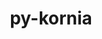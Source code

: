 ---
title: "py-kornia"
layout: cache
categories: [package, develop]
meta: {"versions": ["0.6.11", "0.6.12", "0.6.8", "0.7.0"], "compilers": ["apple-clang@=14.0.0", "apple-clang@=14.0.3", "gcc@=11.3.0", "gcc@=7.3.1"], "oss": ["amzn2", "ubuntu22.04", "ventura"], "platforms": ["darwin", "linux"], "targets": ["aarch64", "ivybridge", "x86_64_v3", "x86_64_v4"], "stacks": ["ml-darwin-aarch64-mps", "ml-linux-x86_64-cpu", "ml-linux-x86_64-cuda", "root"], "num_specs": 178, "num_specs_by_stack": {"root": 178, "ml-darwin-aarch64-mps": 10, "ml-linux-x86_64-cuda": 14, "ml-linux-x86_64-cpu": 14}}
spec_details: [{"hash": "f3kj6sogsr3excamwrwofzyiejuznlzn", "compiler": "apple-clang@=14.0.0", "versions": ["0.6.12"], "os": "ventura", "platform": "darwin", "target": "aarch64", "variants": ["build_system=python_pip"], "stacks": ["root"], "size": "-", "tarball": "https://binaries.spack.io/develop/build_cache/darwin-ventura-aarch64/apple-clang-14.0.0/py-kornia-0.6.12/darwin-ventura-aarch64-apple-clang-14.0.0-py-kornia-0.6.12-f3kj6sogsr3excamwrwofzyiejuznlzn.spack"}, {"hash": "hz6466uckzmyj5eol3brxvyc2xzv5xox", "compiler": "apple-clang@=14.0.0", "versions": ["0.6.12"], "os": "ventura", "platform": "darwin", "target": "aarch64", "variants": ["build_system=python_pip"], "stacks": ["root", "ml-darwin-aarch64-mps"], "size": "-", "tarball": "https://binaries.spack.io/develop/build_cache/darwin-ventura-aarch64/apple-clang-14.0.0/py-kornia-0.6.12/darwin-ventura-aarch64-apple-clang-14.0.0-py-kornia-0.6.12-hz6466uckzmyj5eol3brxvyc2xzv5xox.spack"}, {"hash": "2pjnpyg7mh46ealdkews6mbwxtpm7lav", "compiler": "apple-clang@=14.0.0", "versions": ["0.6.12"], "os": "ventura", "platform": "darwin", "target": "aarch64", "variants": ["build_system=python_pip"], "stacks": ["root"], "size": "-", "tarball": "https://binaries.spack.io/develop/build_cache/darwin-ventura-aarch64/apple-clang-14.0.0/py-kornia-0.6.12/darwin-ventura-aarch64-apple-clang-14.0.0-py-kornia-0.6.12-2pjnpyg7mh46ealdkews6mbwxtpm7lav.spack"}, {"hash": "lfilmnin6ec372tg2lqkfqah6a3xfjqo", "compiler": "apple-clang@=14.0.0", "versions": ["0.6.12"], "os": "ventura", "platform": "darwin", "target": "aarch64", "variants": ["build_system=python_pip"], "stacks": ["root"], "size": "-", "tarball": "https://binaries.spack.io/develop/build_cache/darwin-ventura-aarch64/apple-clang-14.0.0/py-kornia-0.6.12/darwin-ventura-aarch64-apple-clang-14.0.0-py-kornia-0.6.12-lfilmnin6ec372tg2lqkfqah6a3xfjqo.spack"}, {"hash": "hpg5pkz2favidorfbwxmolgz2awdcv7k", "compiler": "apple-clang@=14.0.0", "versions": ["0.6.12"], "os": "ventura", "platform": "darwin", "target": "aarch64", "variants": ["build_system=python_pip"], "stacks": ["root", "ml-darwin-aarch64-mps"], "size": "-", "tarball": "https://binaries.spack.io/develop/build_cache/darwin-ventura-aarch64/apple-clang-14.0.0/py-kornia-0.6.12/darwin-ventura-aarch64-apple-clang-14.0.0-py-kornia-0.6.12-hpg5pkz2favidorfbwxmolgz2awdcv7k.spack"}, {"hash": "antwyk44ynk5fwlg2irnaoueg42wlzpl", "compiler": "apple-clang@=14.0.0", "versions": ["0.6.12"], "os": "ventura", "platform": "darwin", "target": "aarch64", "variants": ["build_system=python_pip"], "stacks": ["root", "ml-darwin-aarch64-mps"], "size": "-", "tarball": "https://binaries.spack.io/develop/build_cache/darwin-ventura-aarch64/apple-clang-14.0.0/py-kornia-0.6.12/darwin-ventura-aarch64-apple-clang-14.0.0-py-kornia-0.6.12-antwyk44ynk5fwlg2irnaoueg42wlzpl.spack"}, {"hash": "fg2qpl4dqnw65fw4dlejxsrbxnioeaot", "compiler": "apple-clang@=14.0.0", "versions": ["0.6.12"], "os": "ventura", "platform": "darwin", "target": "aarch64", "variants": ["build_system=python_pip"], "stacks": ["root"], "size": "-", "tarball": "https://binaries.spack.io/develop/build_cache/darwin-ventura-aarch64/apple-clang-14.0.0/py-kornia-0.6.12/darwin-ventura-aarch64-apple-clang-14.0.0-py-kornia-0.6.12-fg2qpl4dqnw65fw4dlejxsrbxnioeaot.spack"}, {"hash": "rf4qpp4xj2fqs65mmbpsojavan3zgsh4", "compiler": "apple-clang@=14.0.0", "versions": ["0.7.0"], "os": "ventura", "platform": "darwin", "target": "aarch64", "variants": ["build_system=python_pip"], "stacks": ["root"], "size": "-", "tarball": "https://binaries.spack.io/develop/build_cache/darwin-ventura-aarch64/apple-clang-14.0.0/py-kornia-0.7.0/darwin-ventura-aarch64-apple-clang-14.0.0-py-kornia-0.7.0-rf4qpp4xj2fqs65mmbpsojavan3zgsh4.spack"}, {"hash": "n4gonk5tj7zwitlmqlr4sermttctlu3k", "compiler": "apple-clang@=14.0.0", "versions": ["0.6.12"], "os": "ventura", "platform": "darwin", "target": "aarch64", "variants": ["build_system=python_pip"], "stacks": ["root"], "size": "-", "tarball": "https://binaries.spack.io/develop/build_cache/darwin-ventura-aarch64/apple-clang-14.0.0/py-kornia-0.6.12/darwin-ventura-aarch64-apple-clang-14.0.0-py-kornia-0.6.12-n4gonk5tj7zwitlmqlr4sermttctlu3k.spack"}, {"hash": "bedcgzyybusirbj7hil2hernfoztk3al", "compiler": "apple-clang@=14.0.0", "versions": ["0.6.12"], "os": "ventura", "platform": "darwin", "target": "aarch64", "variants": ["build_system=python_pip"], "stacks": ["root", "ml-darwin-aarch64-mps"], "size": "-", "tarball": "https://binaries.spack.io/develop/build_cache/darwin-ventura-aarch64/apple-clang-14.0.0/py-kornia-0.6.12/darwin-ventura-aarch64-apple-clang-14.0.0-py-kornia-0.6.12-bedcgzyybusirbj7hil2hernfoztk3al.spack"}, {"hash": "7vxlk7vvcvtlpjbempjz24piy45blinv", "compiler": "apple-clang@=14.0.0", "versions": ["0.7.0"], "os": "ventura", "platform": "darwin", "target": "aarch64", "variants": ["build_system=python_pip"], "stacks": ["root"], "size": "-", "tarball": "https://binaries.spack.io/develop/build_cache/darwin-ventura-aarch64/apple-clang-14.0.0/py-kornia-0.7.0/darwin-ventura-aarch64-apple-clang-14.0.0-py-kornia-0.7.0-7vxlk7vvcvtlpjbempjz24piy45blinv.spack"}, {"hash": "r2ujc3574kwavz6kywkd6rlakzxts2j5", "compiler": "apple-clang@=14.0.0", "versions": ["0.6.12"], "os": "ventura", "platform": "darwin", "target": "aarch64", "variants": ["build_system=python_pip"], "stacks": ["root", "ml-darwin-aarch64-mps"], "size": "-", "tarball": "https://binaries.spack.io/develop/build_cache/darwin-ventura-aarch64/apple-clang-14.0.0/py-kornia-0.6.12/darwin-ventura-aarch64-apple-clang-14.0.0-py-kornia-0.6.12-r2ujc3574kwavz6kywkd6rlakzxts2j5.spack"}, {"hash": "rzzkkj6sgnhfaqvnmebkyphwi2dqrosq", "compiler": "apple-clang@=14.0.0", "versions": ["0.6.12"], "os": "ventura", "platform": "darwin", "target": "aarch64", "variants": ["build_system=python_pip"], "stacks": ["root"], "size": "-", "tarball": "https://binaries.spack.io/develop/build_cache/darwin-ventura-aarch64/apple-clang-14.0.0/py-kornia-0.6.12/darwin-ventura-aarch64-apple-clang-14.0.0-py-kornia-0.6.12-rzzkkj6sgnhfaqvnmebkyphwi2dqrosq.spack"}, {"hash": "62gh7gqbnygqryz7tr45c7wjldubfvh4", "compiler": "apple-clang@=14.0.0", "versions": ["0.7.0"], "os": "ventura", "platform": "darwin", "target": "aarch64", "variants": ["build_system=python_pip"], "stacks": ["root", "ml-darwin-aarch64-mps"], "size": "-", "tarball": "https://binaries.spack.io/develop/build_cache/darwin-ventura-aarch64/apple-clang-14.0.0/py-kornia-0.7.0/darwin-ventura-aarch64-apple-clang-14.0.0-py-kornia-0.7.0-62gh7gqbnygqryz7tr45c7wjldubfvh4.spack"}, {"hash": "mkyfywub36gpicsenpksbfqyhdmdnyho", "compiler": "apple-clang@=14.0.0", "versions": ["0.7.0"], "os": "ventura", "platform": "darwin", "target": "aarch64", "variants": ["build_system=python_pip"], "stacks": ["root", "ml-darwin-aarch64-mps"], "size": "-", "tarball": "https://binaries.spack.io/develop/build_cache/darwin-ventura-aarch64/apple-clang-14.0.0/py-kornia-0.7.0/darwin-ventura-aarch64-apple-clang-14.0.0-py-kornia-0.7.0-mkyfywub36gpicsenpksbfqyhdmdnyho.spack"}, {"hash": "yqmphcy6txe7j65xgxl5xpmv3mhrugif", "compiler": "apple-clang@=14.0.0", "versions": ["0.7.0"], "os": "ventura", "platform": "darwin", "target": "aarch64", "variants": ["build_system=python_pip"], "stacks": ["root", "ml-darwin-aarch64-mps"], "size": "-", "tarball": "https://binaries.spack.io/develop/build_cache/darwin-ventura-aarch64/apple-clang-14.0.0/py-kornia-0.7.0/darwin-ventura-aarch64-apple-clang-14.0.0-py-kornia-0.7.0-yqmphcy6txe7j65xgxl5xpmv3mhrugif.spack"}, {"hash": "gyqgyds4s2lybymj5xqn6et367ut7q5q", "compiler": "apple-clang@=14.0.0", "versions": ["0.7.0"], "os": "ventura", "platform": "darwin", "target": "aarch64", "variants": ["build_system=python_pip"], "stacks": ["root", "ml-darwin-aarch64-mps"], "size": "-", "tarball": "https://binaries.spack.io/develop/build_cache/darwin-ventura-aarch64/apple-clang-14.0.0/py-kornia-0.7.0/darwin-ventura-aarch64-apple-clang-14.0.0-py-kornia-0.7.0-gyqgyds4s2lybymj5xqn6et367ut7q5q.spack"}, {"hash": "d6a4yf5mkpgbpqydvmkhaxlaiiucwqpj", "compiler": "apple-clang@=14.0.0", "versions": ["0.7.0"], "os": "ventura", "platform": "darwin", "target": "aarch64", "variants": ["build_system=python_pip"], "stacks": ["root", "ml-darwin-aarch64-mps"], "size": "-", "tarball": "https://binaries.spack.io/develop/build_cache/darwin-ventura-aarch64/apple-clang-14.0.0/py-kornia-0.7.0/darwin-ventura-aarch64-apple-clang-14.0.0-py-kornia-0.7.0-d6a4yf5mkpgbpqydvmkhaxlaiiucwqpj.spack"}, {"hash": "bha5sndidot6z7bk2fz7bcgxrqvayok2", "compiler": "apple-clang@=14.0.3", "versions": ["0.6.12"], "os": "ventura", "platform": "darwin", "target": "aarch64", "variants": ["build_system=python_pip"], "stacks": ["root"], "size": "-", "tarball": "https://binaries.spack.io/develop/build_cache/darwin-ventura-aarch64/apple-clang-14.0.3/py-kornia-0.6.12/darwin-ventura-aarch64-apple-clang-14.0.3-py-kornia-0.6.12-bha5sndidot6z7bk2fz7bcgxrqvayok2.spack"}, {"hash": "fmchl3mmnlcu7rrxtnszgbvpctfcvzg3", "compiler": "apple-clang@=14.0.3", "versions": ["0.6.12"], "os": "ventura", "platform": "darwin", "target": "aarch64", "variants": ["build_system=python_pip"], "stacks": ["root"], "size": "-", "tarball": "https://binaries.spack.io/develop/build_cache/darwin-ventura-aarch64/apple-clang-14.0.3/py-kornia-0.6.12/darwin-ventura-aarch64-apple-clang-14.0.3-py-kornia-0.6.12-fmchl3mmnlcu7rrxtnszgbvpctfcvzg3.spack"}, {"hash": "fvxdhkt5wrutngvufnkwmpoaywrchno6", "compiler": "apple-clang@=14.0.3", "versions": ["0.6.12"], "os": "ventura", "platform": "darwin", "target": "aarch64", "variants": ["build_system=python_pip"], "stacks": ["root"], "size": "-", "tarball": "https://binaries.spack.io/develop/build_cache/darwin-ventura-aarch64/apple-clang-14.0.3/py-kornia-0.6.12/darwin-ventura-aarch64-apple-clang-14.0.3-py-kornia-0.6.12-fvxdhkt5wrutngvufnkwmpoaywrchno6.spack"}, {"hash": "pm6iboi6is6htleayiqlke4zattbjjei", "compiler": "apple-clang@=14.0.3", "versions": ["0.6.12"], "os": "ventura", "platform": "darwin", "target": "aarch64", "variants": ["build_system=python_pip"], "stacks": ["root"], "size": "-", "tarball": "https://binaries.spack.io/develop/build_cache/darwin-ventura-aarch64/apple-clang-14.0.3/py-kornia-0.6.12/darwin-ventura-aarch64-apple-clang-14.0.3-py-kornia-0.6.12-pm6iboi6is6htleayiqlke4zattbjjei.spack"}, {"hash": "joruidb5cwzqmzkdhzoovh5m3szpcfgl", "compiler": "apple-clang@=14.0.3", "versions": ["0.6.12"], "os": "ventura", "platform": "darwin", "target": "aarch64", "variants": ["build_system=python_pip"], "stacks": ["root"], "size": "-", "tarball": "https://binaries.spack.io/develop/build_cache/darwin-ventura-aarch64/apple-clang-14.0.3/py-kornia-0.6.12/darwin-ventura-aarch64-apple-clang-14.0.3-py-kornia-0.6.12-joruidb5cwzqmzkdhzoovh5m3szpcfgl.spack"}, {"hash": "gqga65j62dveko3vz5imnpx5ehjzrvto", "compiler": "apple-clang@=14.0.3", "versions": ["0.6.12"], "os": "ventura", "platform": "darwin", "target": "aarch64", "variants": ["build_system=python_pip"], "stacks": ["root"], "size": "-", "tarball": "https://binaries.spack.io/develop/build_cache/darwin-ventura-aarch64/apple-clang-14.0.3/py-kornia-0.6.12/darwin-ventura-aarch64-apple-clang-14.0.3-py-kornia-0.6.12-gqga65j62dveko3vz5imnpx5ehjzrvto.spack"}, {"hash": "eaemzbmnsrmnj3j7iaekxuzt4oo4bfel", "compiler": "apple-clang@=14.0.3", "versions": ["0.6.12"], "os": "ventura", "platform": "darwin", "target": "aarch64", "variants": ["build_system=python_pip"], "stacks": ["root"], "size": "-", "tarball": "https://binaries.spack.io/develop/build_cache/darwin-ventura-aarch64/apple-clang-14.0.3/py-kornia-0.6.12/darwin-ventura-aarch64-apple-clang-14.0.3-py-kornia-0.6.12-eaemzbmnsrmnj3j7iaekxuzt4oo4bfel.spack"}, {"hash": "i2kdlocbczxb2t5nwlhzklq5ps4txa5w", "compiler": "apple-clang@=14.0.3", "versions": ["0.6.12"], "os": "ventura", "platform": "darwin", "target": "aarch64", "variants": ["build_system=python_pip"], "stacks": ["root"], "size": "-", "tarball": "https://binaries.spack.io/develop/build_cache/darwin-ventura-aarch64/apple-clang-14.0.3/py-kornia-0.6.12/darwin-ventura-aarch64-apple-clang-14.0.3-py-kornia-0.6.12-i2kdlocbczxb2t5nwlhzklq5ps4txa5w.spack"}, {"hash": "d2xdizrymkoyy76hnzwxhy2ulxw4ca2k", "compiler": "apple-clang@=14.0.3", "versions": ["0.6.12"], "os": "ventura", "platform": "darwin", "target": "aarch64", "variants": ["build_system=python_pip"], "stacks": ["root"], "size": "-", "tarball": "https://binaries.spack.io/develop/build_cache/darwin-ventura-aarch64/apple-clang-14.0.3/py-kornia-0.6.12/darwin-ventura-aarch64-apple-clang-14.0.3-py-kornia-0.6.12-d2xdizrymkoyy76hnzwxhy2ulxw4ca2k.spack"}, {"hash": "dfpy6ljv7ptutdohitpcjr2ytujttxfp", "compiler": "gcc@=7.3.1", "versions": ["0.6.8"], "os": "amzn2", "platform": "linux", "target": "ivybridge", "variants": ["build_system=python_pip"], "stacks": ["root"], "size": "-", "tarball": "https://binaries.spack.io/develop/build_cache/linux-amzn2-ivybridge/gcc-7.3.1/py-kornia-0.6.8/linux-amzn2-ivybridge-gcc-7.3.1-py-kornia-0.6.8-dfpy6ljv7ptutdohitpcjr2ytujttxfp.spack"}, {"hash": "73gevys65hvm66acosu7qao3cxrbon4z", "compiler": "gcc@=7.3.1", "versions": ["0.6.8"], "os": "amzn2", "platform": "linux", "target": "ivybridge", "variants": ["build_system=python_pip"], "stacks": ["root"], "size": "-", "tarball": "https://binaries.spack.io/develop/build_cache/linux-amzn2-ivybridge/gcc-7.3.1/py-kornia-0.6.8/linux-amzn2-ivybridge-gcc-7.3.1-py-kornia-0.6.8-73gevys65hvm66acosu7qao3cxrbon4z.spack"}, {"hash": "towjjqcefrkyxax4hzmbiqwiunsv7dyg", "compiler": "gcc@=7.3.1", "versions": ["0.6.8"], "os": "amzn2", "platform": "linux", "target": "ivybridge", "variants": ["build_system=python_pip"], "stacks": ["root"], "size": "-", "tarball": "https://binaries.spack.io/develop/build_cache/linux-amzn2-ivybridge/gcc-7.3.1/py-kornia-0.6.8/linux-amzn2-ivybridge-gcc-7.3.1-py-kornia-0.6.8-towjjqcefrkyxax4hzmbiqwiunsv7dyg.spack"}, {"hash": "dwk35gxje4nq2eq32g2sz35hpi7yavmq", "compiler": "gcc@=7.3.1", "versions": ["0.6.8"], "os": "amzn2", "platform": "linux", "target": "ivybridge", "variants": ["build_system=python_pip"], "stacks": ["root"], "size": "-", "tarball": "https://binaries.spack.io/develop/build_cache/linux-amzn2-ivybridge/gcc-7.3.1/py-kornia-0.6.8/linux-amzn2-ivybridge-gcc-7.3.1-py-kornia-0.6.8-dwk35gxje4nq2eq32g2sz35hpi7yavmq.spack"}, {"hash": "d3qfm5ie6mxn7e2kvgdftdot4fozti2j", "compiler": "gcc@=7.3.1", "versions": ["0.6.8"], "os": "amzn2", "platform": "linux", "target": "ivybridge", "variants": ["build_system=python_pip"], "stacks": ["root"], "size": "-", "tarball": "https://binaries.spack.io/develop/build_cache/linux-amzn2-ivybridge/gcc-7.3.1/py-kornia-0.6.8/linux-amzn2-ivybridge-gcc-7.3.1-py-kornia-0.6.8-d3qfm5ie6mxn7e2kvgdftdot4fozti2j.spack"}, {"hash": "qr3jw3i2tnxxzx426pwicnsk64u6zzlu", "compiler": "gcc@=7.3.1", "versions": ["0.6.8"], "os": "amzn2", "platform": "linux", "target": "ivybridge", "variants": ["build_system=python_pip"], "stacks": ["root"], "size": "-", "tarball": "https://binaries.spack.io/develop/build_cache/linux-amzn2-ivybridge/gcc-7.3.1/py-kornia-0.6.8/linux-amzn2-ivybridge-gcc-7.3.1-py-kornia-0.6.8-qr3jw3i2tnxxzx426pwicnsk64u6zzlu.spack"}, {"hash": "fvh6fuqp5o4f7f5n5t65za6772ziqmqw", "compiler": "gcc@=7.3.1", "versions": ["0.6.8"], "os": "amzn2", "platform": "linux", "target": "ivybridge", "variants": ["build_system=python_pip"], "stacks": ["root"], "size": "-", "tarball": "https://binaries.spack.io/develop/build_cache/linux-amzn2-ivybridge/gcc-7.3.1/py-kornia-0.6.8/linux-amzn2-ivybridge-gcc-7.3.1-py-kornia-0.6.8-fvh6fuqp5o4f7f5n5t65za6772ziqmqw.spack"}, {"hash": "ea6utznwz6hgx2szenzkmyggb2y4el74", "compiler": "gcc@=7.3.1", "versions": ["0.6.8"], "os": "amzn2", "platform": "linux", "target": "ivybridge", "variants": ["build_system=python_pip"], "stacks": ["root"], "size": "-", "tarball": "https://binaries.spack.io/develop/build_cache/linux-amzn2-ivybridge/gcc-7.3.1/py-kornia-0.6.8/linux-amzn2-ivybridge-gcc-7.3.1-py-kornia-0.6.8-ea6utznwz6hgx2szenzkmyggb2y4el74.spack"}, {"hash": "ga64hqbht54iib7vgfmsc2an6wyjtyun", "compiler": "gcc@=7.3.1", "versions": ["0.6.8"], "os": "amzn2", "platform": "linux", "target": "ivybridge", "variants": ["build_system=python_pip"], "stacks": ["root"], "size": "-", "tarball": "https://binaries.spack.io/develop/build_cache/linux-amzn2-ivybridge/gcc-7.3.1/py-kornia-0.6.8/linux-amzn2-ivybridge-gcc-7.3.1-py-kornia-0.6.8-ga64hqbht54iib7vgfmsc2an6wyjtyun.spack"}, {"hash": "dlyxaicrkqmfmgfz3yyjuldk5l5axcrz", "compiler": "gcc@=7.3.1", "versions": ["0.6.8"], "os": "amzn2", "platform": "linux", "target": "ivybridge", "variants": ["build_system=python_pip"], "stacks": ["root"], "size": "-", "tarball": "https://binaries.spack.io/develop/build_cache/linux-amzn2-ivybridge/gcc-7.3.1/py-kornia-0.6.8/linux-amzn2-ivybridge-gcc-7.3.1-py-kornia-0.6.8-dlyxaicrkqmfmgfz3yyjuldk5l5axcrz.spack"}, {"hash": "wknyxjbc7zswse6adanufhasmjpbtrmh", "compiler": "gcc@=7.3.1", "versions": ["0.6.8"], "os": "amzn2", "platform": "linux", "target": "ivybridge", "variants": ["build_system=python_pip"], "stacks": ["root"], "size": "-", "tarball": "https://binaries.spack.io/develop/build_cache/linux-amzn2-ivybridge/gcc-7.3.1/py-kornia-0.6.8/linux-amzn2-ivybridge-gcc-7.3.1-py-kornia-0.6.8-wknyxjbc7zswse6adanufhasmjpbtrmh.spack"}, {"hash": "7mqnftao2p24373wyb5yd2hvsfaeyf7l", "compiler": "gcc@=7.3.1", "versions": ["0.6.8"], "os": "amzn2", "platform": "linux", "target": "ivybridge", "variants": ["build_system=python_pip"], "stacks": ["root"], "size": "-", "tarball": "https://binaries.spack.io/develop/build_cache/linux-amzn2-ivybridge/gcc-7.3.1/py-kornia-0.6.8/linux-amzn2-ivybridge-gcc-7.3.1-py-kornia-0.6.8-7mqnftao2p24373wyb5yd2hvsfaeyf7l.spack"}, {"hash": "25blrqgf2puppv4txatc7wabdmbi2mb3", "compiler": "gcc@=7.3.1", "versions": ["0.6.8"], "os": "amzn2", "platform": "linux", "target": "ivybridge", "variants": ["build_system=python_pip"], "stacks": ["root"], "size": "-", "tarball": "https://binaries.spack.io/develop/build_cache/linux-amzn2-ivybridge/gcc-7.3.1/py-kornia-0.6.8/linux-amzn2-ivybridge-gcc-7.3.1-py-kornia-0.6.8-25blrqgf2puppv4txatc7wabdmbi2mb3.spack"}, {"hash": "gwmy7674b7fdosymmxeajuuchcnzqd5p", "compiler": "gcc@=7.3.1", "versions": ["0.6.8"], "os": "amzn2", "platform": "linux", "target": "ivybridge", "variants": ["build_system=python_pip"], "stacks": ["root"], "size": "-", "tarball": "https://binaries.spack.io/develop/build_cache/linux-amzn2-ivybridge/gcc-7.3.1/py-kornia-0.6.8/linux-amzn2-ivybridge-gcc-7.3.1-py-kornia-0.6.8-gwmy7674b7fdosymmxeajuuchcnzqd5p.spack"}, {"hash": "4bdwqhx5kgivx54u6lmbyun6kl7cvipv", "compiler": "gcc@=7.3.1", "versions": ["0.6.8"], "os": "amzn2", "platform": "linux", "target": "x86_64_v3", "variants": ["build_system=python_pip"], "stacks": ["root"], "size": "-", "tarball": "https://binaries.spack.io/develop/build_cache/linux-amzn2-x86_64_v3/gcc-7.3.1/py-kornia-0.6.8/linux-amzn2-x86_64_v3-gcc-7.3.1-py-kornia-0.6.8-4bdwqhx5kgivx54u6lmbyun6kl7cvipv.spack"}, {"hash": "4kp2xx4tggbminqtxp4k37qhsroz2him", "compiler": "gcc@=7.3.1", "versions": ["0.6.8"], "os": "amzn2", "platform": "linux", "target": "x86_64_v3", "variants": [], "stacks": ["root"], "size": "-", "tarball": "https://binaries.spack.io/develop/build_cache/linux-amzn2-x86_64_v3/gcc-7.3.1/py-kornia-0.6.8/linux-amzn2-x86_64_v3-gcc-7.3.1-py-kornia-0.6.8-4kp2xx4tggbminqtxp4k37qhsroz2him.spack"}, {"hash": "4etml66i4kkuyeq3o5s3mla6wje42c4v", "compiler": "gcc@=7.3.1", "versions": ["0.6.8"], "os": "amzn2", "platform": "linux", "target": "x86_64_v3", "variants": ["build_system=python_pip"], "stacks": ["root"], "size": "-", "tarball": "https://binaries.spack.io/develop/build_cache/linux-amzn2-x86_64_v3/gcc-7.3.1/py-kornia-0.6.8/linux-amzn2-x86_64_v3-gcc-7.3.1-py-kornia-0.6.8-4etml66i4kkuyeq3o5s3mla6wje42c4v.spack"}, {"hash": "764d2mden2kkr63blnem2n3yovzeuxmw", "compiler": "gcc@=7.3.1", "versions": ["0.6.8"], "os": "amzn2", "platform": "linux", "target": "x86_64_v3", "variants": ["build_system=python_pip"], "stacks": ["root"], "size": "-", "tarball": "https://binaries.spack.io/develop/build_cache/linux-amzn2-x86_64_v3/gcc-7.3.1/py-kornia-0.6.8/linux-amzn2-x86_64_v3-gcc-7.3.1-py-kornia-0.6.8-764d2mden2kkr63blnem2n3yovzeuxmw.spack"}, {"hash": "5vslaqmnxbiqsbdcfncdwpfqn4lg24w2", "compiler": "gcc@=7.3.1", "versions": ["0.6.8"], "os": "amzn2", "platform": "linux", "target": "x86_64_v3", "variants": ["build_system=python_pip"], "stacks": ["root"], "size": "-", "tarball": "https://binaries.spack.io/develop/build_cache/linux-amzn2-x86_64_v3/gcc-7.3.1/py-kornia-0.6.8/linux-amzn2-x86_64_v3-gcc-7.3.1-py-kornia-0.6.8-5vslaqmnxbiqsbdcfncdwpfqn4lg24w2.spack"}, {"hash": "akg5ifop3oyyeyusjatj6cip72r7lcek", "compiler": "gcc@=7.3.1", "versions": ["0.6.8"], "os": "amzn2", "platform": "linux", "target": "x86_64_v3", "variants": ["build_system=python_pip"], "stacks": ["root"], "size": "-", "tarball": "https://binaries.spack.io/develop/build_cache/linux-amzn2-x86_64_v3/gcc-7.3.1/py-kornia-0.6.8/linux-amzn2-x86_64_v3-gcc-7.3.1-py-kornia-0.6.8-akg5ifop3oyyeyusjatj6cip72r7lcek.spack"}, {"hash": "2qugzrl4yzooll36tksecdifokj3koub", "compiler": "gcc@=7.3.1", "versions": ["0.6.8"], "os": "amzn2", "platform": "linux", "target": "x86_64_v3", "variants": ["build_system=python_pip"], "stacks": ["root"], "size": "-", "tarball": "https://binaries.spack.io/develop/build_cache/linux-amzn2-x86_64_v3/gcc-7.3.1/py-kornia-0.6.8/linux-amzn2-x86_64_v3-gcc-7.3.1-py-kornia-0.6.8-2qugzrl4yzooll36tksecdifokj3koub.spack"}, {"hash": "3fdi5ecyids46njq3a5m5sjkjz44t7hx", "compiler": "gcc@=7.3.1", "versions": ["0.6.8"], "os": "amzn2", "platform": "linux", "target": "x86_64_v3", "variants": ["build_system=python_pip"], "stacks": ["root"], "size": "-", "tarball": "https://binaries.spack.io/develop/build_cache/linux-amzn2-x86_64_v3/gcc-7.3.1/py-kornia-0.6.8/linux-amzn2-x86_64_v3-gcc-7.3.1-py-kornia-0.6.8-3fdi5ecyids46njq3a5m5sjkjz44t7hx.spack"}, {"hash": "bpxr7et5h3teykzbf54r7yh6jdbnuaqu", "compiler": "gcc@=7.3.1", "versions": ["0.6.8"], "os": "amzn2", "platform": "linux", "target": "x86_64_v3", "variants": [], "stacks": ["root"], "size": "-", "tarball": "https://binaries.spack.io/develop/build_cache/linux-amzn2-x86_64_v3/gcc-7.3.1/py-kornia-0.6.8/linux-amzn2-x86_64_v3-gcc-7.3.1-py-kornia-0.6.8-bpxr7et5h3teykzbf54r7yh6jdbnuaqu.spack"}, {"hash": "cedbprssmm3nk23slmz5s2arths7bmlp", "compiler": "gcc@=7.3.1", "versions": ["0.6.8"], "os": "amzn2", "platform": "linux", "target": "x86_64_v3", "variants": ["build_system=python_pip"], "stacks": ["root"], "size": "-", "tarball": "https://binaries.spack.io/develop/build_cache/linux-amzn2-x86_64_v3/gcc-7.3.1/py-kornia-0.6.8/linux-amzn2-x86_64_v3-gcc-7.3.1-py-kornia-0.6.8-cedbprssmm3nk23slmz5s2arths7bmlp.spack"}, {"hash": "n7ouci2sbqeei4fzx6yyljzvutahykbm", "compiler": "gcc@=7.3.1", "versions": ["0.6.8"], "os": "amzn2", "platform": "linux", "target": "x86_64_v3", "variants": ["build_system=python_pip"], "stacks": ["root"], "size": "-", "tarball": "https://binaries.spack.io/develop/build_cache/linux-amzn2-x86_64_v3/gcc-7.3.1/py-kornia-0.6.8/linux-amzn2-x86_64_v3-gcc-7.3.1-py-kornia-0.6.8-n7ouci2sbqeei4fzx6yyljzvutahykbm.spack"}, {"hash": "csksnzi6ysh2zpddifecyswjf2qsrn52", "compiler": "gcc@=7.3.1", "versions": ["0.6.8"], "os": "amzn2", "platform": "linux", "target": "x86_64_v3", "variants": ["build_system=python_pip"], "stacks": ["root"], "size": "-", "tarball": "https://binaries.spack.io/develop/build_cache/linux-amzn2-x86_64_v3/gcc-7.3.1/py-kornia-0.6.8/linux-amzn2-x86_64_v3-gcc-7.3.1-py-kornia-0.6.8-csksnzi6ysh2zpddifecyswjf2qsrn52.spack"}, {"hash": "ckqtj4abbswz5zb4geg5kzdd2gffq2gm", "compiler": "gcc@=7.3.1", "versions": ["0.6.8"], "os": "amzn2", "platform": "linux", "target": "x86_64_v3", "variants": ["build_system=python_pip"], "stacks": ["root"], "size": "-", "tarball": "https://binaries.spack.io/develop/build_cache/linux-amzn2-x86_64_v3/gcc-7.3.1/py-kornia-0.6.8/linux-amzn2-x86_64_v3-gcc-7.3.1-py-kornia-0.6.8-ckqtj4abbswz5zb4geg5kzdd2gffq2gm.spack"}, {"hash": "ttgh64lc57h56hytfxf26v37iod7rsxl", "compiler": "gcc@=7.3.1", "versions": ["0.6.8"], "os": "amzn2", "platform": "linux", "target": "x86_64_v3", "variants": [], "stacks": ["root"], "size": "-", "tarball": "https://binaries.spack.io/develop/build_cache/linux-amzn2-x86_64_v3/gcc-7.3.1/py-kornia-0.6.8/linux-amzn2-x86_64_v3-gcc-7.3.1-py-kornia-0.6.8-ttgh64lc57h56hytfxf26v37iod7rsxl.spack"}, {"hash": "3uyopony5dfof3qucrl6uywfyffvj7z3", "compiler": "gcc@=7.3.1", "versions": ["0.6.8"], "os": "amzn2", "platform": "linux", "target": "x86_64_v3", "variants": [], "stacks": ["root"], "size": "-", "tarball": "https://binaries.spack.io/develop/build_cache/linux-amzn2-x86_64_v3/gcc-7.3.1/py-kornia-0.6.8/linux-amzn2-x86_64_v3-gcc-7.3.1-py-kornia-0.6.8-3uyopony5dfof3qucrl6uywfyffvj7z3.spack"}, {"hash": "sw45zar43gkktjsm2oeaemdwxkatm4ci", "compiler": "gcc@=7.3.1", "versions": ["0.6.8"], "os": "amzn2", "platform": "linux", "target": "x86_64_v3", "variants": ["build_system=python_pip"], "stacks": ["root"], "size": "-", "tarball": "https://binaries.spack.io/develop/build_cache/linux-amzn2-x86_64_v3/gcc-7.3.1/py-kornia-0.6.8/linux-amzn2-x86_64_v3-gcc-7.3.1-py-kornia-0.6.8-sw45zar43gkktjsm2oeaemdwxkatm4ci.spack"}, {"hash": "cfcbri5qui3jlwdhz5al6lr4zo6zfeti", "compiler": "gcc@=7.3.1", "versions": ["0.6.8"], "os": "amzn2", "platform": "linux", "target": "x86_64_v3", "variants": ["build_system=python_pip"], "stacks": ["root"], "size": "-", "tarball": "https://binaries.spack.io/develop/build_cache/linux-amzn2-x86_64_v3/gcc-7.3.1/py-kornia-0.6.8/linux-amzn2-x86_64_v3-gcc-7.3.1-py-kornia-0.6.8-cfcbri5qui3jlwdhz5al6lr4zo6zfeti.spack"}, {"hash": "s3timxs3f6bs723lim6oxu7yswon5opu", "compiler": "gcc@=7.3.1", "versions": ["0.6.8"], "os": "amzn2", "platform": "linux", "target": "x86_64_v3", "variants": ["build_system=python_pip"], "stacks": ["root"], "size": "-", "tarball": "https://binaries.spack.io/develop/build_cache/linux-amzn2-x86_64_v3/gcc-7.3.1/py-kornia-0.6.8/linux-amzn2-x86_64_v3-gcc-7.3.1-py-kornia-0.6.8-s3timxs3f6bs723lim6oxu7yswon5opu.spack"}, {"hash": "gd45p6jan2erynmib7zwrcbfxh72cl3u", "compiler": "gcc@=7.3.1", "versions": ["0.6.8"], "os": "amzn2", "platform": "linux", "target": "x86_64_v3", "variants": ["build_system=python_pip"], "stacks": ["root"], "size": "-", "tarball": "https://binaries.spack.io/develop/build_cache/linux-amzn2-x86_64_v3/gcc-7.3.1/py-kornia-0.6.8/linux-amzn2-x86_64_v3-gcc-7.3.1-py-kornia-0.6.8-gd45p6jan2erynmib7zwrcbfxh72cl3u.spack"}, {"hash": "uz5gcdpbahsa2rwqlla2yeqrquhshmo6", "compiler": "gcc@=7.3.1", "versions": ["0.6.8"], "os": "amzn2", "platform": "linux", "target": "x86_64_v3", "variants": ["build_system=python_pip"], "stacks": ["root"], "size": "-", "tarball": "https://binaries.spack.io/develop/build_cache/linux-amzn2-x86_64_v3/gcc-7.3.1/py-kornia-0.6.8/linux-amzn2-x86_64_v3-gcc-7.3.1-py-kornia-0.6.8-uz5gcdpbahsa2rwqlla2yeqrquhshmo6.spack"}, {"hash": "iibzuksmpppqycpn5htqjhmzka7jd2nm", "compiler": "gcc@=7.3.1", "versions": ["0.6.8"], "os": "amzn2", "platform": "linux", "target": "x86_64_v3", "variants": [], "stacks": ["root"], "size": "-", "tarball": "https://binaries.spack.io/develop/build_cache/linux-amzn2-x86_64_v3/gcc-7.3.1/py-kornia-0.6.8/linux-amzn2-x86_64_v3-gcc-7.3.1-py-kornia-0.6.8-iibzuksmpppqycpn5htqjhmzka7jd2nm.spack"}, {"hash": "x7skl5t3z5qqmvyk77x6rupfytq4ya6z", "compiler": "gcc@=7.3.1", "versions": ["0.6.8"], "os": "amzn2", "platform": "linux", "target": "x86_64_v3", "variants": ["build_system=python_pip"], "stacks": ["root"], "size": "-", "tarball": "https://binaries.spack.io/develop/build_cache/linux-amzn2-x86_64_v3/gcc-7.3.1/py-kornia-0.6.8/linux-amzn2-x86_64_v3-gcc-7.3.1-py-kornia-0.6.8-x7skl5t3z5qqmvyk77x6rupfytq4ya6z.spack"}, {"hash": "hdgurval6ifrorlymknvrr3wlejha5j3", "compiler": "gcc@=7.3.1", "versions": ["0.6.8"], "os": "amzn2", "platform": "linux", "target": "x86_64_v3", "variants": ["build_system=python_pip"], "stacks": ["root"], "size": "-", "tarball": "https://binaries.spack.io/develop/build_cache/linux-amzn2-x86_64_v3/gcc-7.3.1/py-kornia-0.6.8/linux-amzn2-x86_64_v3-gcc-7.3.1-py-kornia-0.6.8-hdgurval6ifrorlymknvrr3wlejha5j3.spack"}, {"hash": "gdzl54hnj643qtvlwv2xjnwlhh45npus", "compiler": "gcc@=7.3.1", "versions": ["0.6.8"], "os": "amzn2", "platform": "linux", "target": "x86_64_v3", "variants": [], "stacks": ["root"], "size": "-", "tarball": "https://binaries.spack.io/develop/build_cache/linux-amzn2-x86_64_v3/gcc-7.3.1/py-kornia-0.6.8/linux-amzn2-x86_64_v3-gcc-7.3.1-py-kornia-0.6.8-gdzl54hnj643qtvlwv2xjnwlhh45npus.spack"}, {"hash": "dp22ghh5fpwyyhkp3ughb7lhtgn33lb2", "compiler": "gcc@=7.3.1", "versions": ["0.6.8"], "os": "amzn2", "platform": "linux", "target": "x86_64_v3", "variants": ["build_system=python_pip"], "stacks": ["root"], "size": "-", "tarball": "https://binaries.spack.io/develop/build_cache/linux-amzn2-x86_64_v3/gcc-7.3.1/py-kornia-0.6.8/linux-amzn2-x86_64_v3-gcc-7.3.1-py-kornia-0.6.8-dp22ghh5fpwyyhkp3ughb7lhtgn33lb2.spack"}, {"hash": "xn54a4eugfaidyevudz65hg6sprkqtfm", "compiler": "gcc@=7.3.1", "versions": ["0.6.8"], "os": "amzn2", "platform": "linux", "target": "x86_64_v3", "variants": ["build_system=python_pip"], "stacks": ["root"], "size": "-", "tarball": "https://binaries.spack.io/develop/build_cache/linux-amzn2-x86_64_v3/gcc-7.3.1/py-kornia-0.6.8/linux-amzn2-x86_64_v3-gcc-7.3.1-py-kornia-0.6.8-xn54a4eugfaidyevudz65hg6sprkqtfm.spack"}, {"hash": "gjtn7sfl2r7zz5zhobwkpyqmxaenupk3", "compiler": "gcc@=7.3.1", "versions": ["0.6.8"], "os": "amzn2", "platform": "linux", "target": "x86_64_v3", "variants": ["build_system=python_pip"], "stacks": ["root"], "size": "-", "tarball": "https://binaries.spack.io/develop/build_cache/linux-amzn2-x86_64_v3/gcc-7.3.1/py-kornia-0.6.8/linux-amzn2-x86_64_v3-gcc-7.3.1-py-kornia-0.6.8-gjtn7sfl2r7zz5zhobwkpyqmxaenupk3.spack"}, {"hash": "ith4pe4q5ypkkuaksm5bzy56qeyb4jzm", "compiler": "gcc@=7.3.1", "versions": ["0.6.8"], "os": "amzn2", "platform": "linux", "target": "x86_64_v3", "variants": ["build_system=python_pip"], "stacks": ["root"], "size": "-", "tarball": "https://binaries.spack.io/develop/build_cache/linux-amzn2-x86_64_v3/gcc-7.3.1/py-kornia-0.6.8/linux-amzn2-x86_64_v3-gcc-7.3.1-py-kornia-0.6.8-ith4pe4q5ypkkuaksm5bzy56qeyb4jzm.spack"}, {"hash": "jnocypvobcq57jndghp5xmubt4ihzqsk", "compiler": "gcc@=7.3.1", "versions": ["0.6.8"], "os": "amzn2", "platform": "linux", "target": "x86_64_v3", "variants": ["build_system=python_pip"], "stacks": ["root"], "size": "-", "tarball": "https://binaries.spack.io/develop/build_cache/linux-amzn2-x86_64_v3/gcc-7.3.1/py-kornia-0.6.8/linux-amzn2-x86_64_v3-gcc-7.3.1-py-kornia-0.6.8-jnocypvobcq57jndghp5xmubt4ihzqsk.spack"}, {"hash": "xy57yhm55e7paw3xd5xwc5vrkaezzrxz", "compiler": "gcc@=7.3.1", "versions": ["0.6.8"], "os": "amzn2", "platform": "linux", "target": "x86_64_v3", "variants": ["build_system=python_pip"], "stacks": ["root"], "size": "-", "tarball": "https://binaries.spack.io/develop/build_cache/linux-amzn2-x86_64_v3/gcc-7.3.1/py-kornia-0.6.8/linux-amzn2-x86_64_v3-gcc-7.3.1-py-kornia-0.6.8-xy57yhm55e7paw3xd5xwc5vrkaezzrxz.spack"}, {"hash": "luxbholdyrayyg2ftp4iln6plpk536df", "compiler": "gcc@=7.3.1", "versions": ["0.6.8"], "os": "amzn2", "platform": "linux", "target": "x86_64_v3", "variants": ["build_system=python_pip"], "stacks": ["root"], "size": "-", "tarball": "https://binaries.spack.io/develop/build_cache/linux-amzn2-x86_64_v3/gcc-7.3.1/py-kornia-0.6.8/linux-amzn2-x86_64_v3-gcc-7.3.1-py-kornia-0.6.8-luxbholdyrayyg2ftp4iln6plpk536df.spack"}, {"hash": "p7p6pqp3n6p2cfn5apuzptypcl2yz7j5", "compiler": "gcc@=7.3.1", "versions": ["0.6.8"], "os": "amzn2", "platform": "linux", "target": "x86_64_v3", "variants": ["build_system=python_pip"], "stacks": ["root"], "size": "-", "tarball": "https://binaries.spack.io/develop/build_cache/linux-amzn2-x86_64_v3/gcc-7.3.1/py-kornia-0.6.8/linux-amzn2-x86_64_v3-gcc-7.3.1-py-kornia-0.6.8-p7p6pqp3n6p2cfn5apuzptypcl2yz7j5.spack"}, {"hash": "y2cws22dit2z7i6b4qlskk5lex6bqulx", "compiler": "gcc@=7.3.1", "versions": ["0.6.8"], "os": "amzn2", "platform": "linux", "target": "x86_64_v3", "variants": ["build_system=python_pip"], "stacks": ["root"], "size": "-", "tarball": "https://binaries.spack.io/develop/build_cache/linux-amzn2-x86_64_v3/gcc-7.3.1/py-kornia-0.6.8/linux-amzn2-x86_64_v3-gcc-7.3.1-py-kornia-0.6.8-y2cws22dit2z7i6b4qlskk5lex6bqulx.spack"}, {"hash": "oxib2nukar6mmpw4ekfahfdm55qxfbtb", "compiler": "gcc@=7.3.1", "versions": ["0.6.8"], "os": "amzn2", "platform": "linux", "target": "x86_64_v3", "variants": ["build_system=python_pip"], "stacks": ["root"], "size": "-", "tarball": "https://binaries.spack.io/develop/build_cache/linux-amzn2-x86_64_v3/gcc-7.3.1/py-kornia-0.6.8/linux-amzn2-x86_64_v3-gcc-7.3.1-py-kornia-0.6.8-oxib2nukar6mmpw4ekfahfdm55qxfbtb.spack"}, {"hash": "qhmnickil6zvzwhrvgpplyqryhry5fnp", "compiler": "gcc@=7.3.1", "versions": ["0.6.8"], "os": "amzn2", "platform": "linux", "target": "x86_64_v3", "variants": ["build_system=python_pip"], "stacks": ["root"], "size": "-", "tarball": "https://binaries.spack.io/develop/build_cache/linux-amzn2-x86_64_v3/gcc-7.3.1/py-kornia-0.6.8/linux-amzn2-x86_64_v3-gcc-7.3.1-py-kornia-0.6.8-qhmnickil6zvzwhrvgpplyqryhry5fnp.spack"}, {"hash": "wo45luoglgnrbv6livjtpu63kq5ps4ha", "compiler": "gcc@=7.3.1", "versions": ["0.6.8"], "os": "amzn2", "platform": "linux", "target": "x86_64_v3", "variants": ["build_system=python_pip"], "stacks": ["root"], "size": "-", "tarball": "https://binaries.spack.io/develop/build_cache/linux-amzn2-x86_64_v3/gcc-7.3.1/py-kornia-0.6.8/linux-amzn2-x86_64_v3-gcc-7.3.1-py-kornia-0.6.8-wo45luoglgnrbv6livjtpu63kq5ps4ha.spack"}, {"hash": "zomblu5qbzejaffemrowcfitmvtt47ye", "compiler": "gcc@=7.3.1", "versions": ["0.6.8"], "os": "amzn2", "platform": "linux", "target": "x86_64_v3", "variants": ["build_system=python_pip"], "stacks": ["root"], "size": "-", "tarball": "https://binaries.spack.io/develop/build_cache/linux-amzn2-x86_64_v3/gcc-7.3.1/py-kornia-0.6.8/linux-amzn2-x86_64_v3-gcc-7.3.1-py-kornia-0.6.8-zomblu5qbzejaffemrowcfitmvtt47ye.spack"}, {"hash": "z66abzge6tbhhztptkuxar7hf3mxdas4", "compiler": "gcc@=7.3.1", "versions": ["0.6.8"], "os": "amzn2", "platform": "linux", "target": "x86_64_v3", "variants": ["build_system=python_pip"], "stacks": ["root"], "size": "-", "tarball": "https://binaries.spack.io/develop/build_cache/linux-amzn2-x86_64_v3/gcc-7.3.1/py-kornia-0.6.8/linux-amzn2-x86_64_v3-gcc-7.3.1-py-kornia-0.6.8-z66abzge6tbhhztptkuxar7hf3mxdas4.spack"}, {"hash": "ashxm4wgihw45ubwi4jpjlsgnmxxzeqt", "compiler": "gcc@=7.3.1", "versions": ["0.6.8"], "os": "amzn2", "platform": "linux", "target": "x86_64_v4", "variants": [], "stacks": ["root"], "size": "-", "tarball": "https://binaries.spack.io/develop/build_cache/linux-amzn2-x86_64_v4/gcc-7.3.1/py-kornia-0.6.8/linux-amzn2-x86_64_v4-gcc-7.3.1-py-kornia-0.6.8-ashxm4wgihw45ubwi4jpjlsgnmxxzeqt.spack"}, {"hash": "4sg4omrc6kcuqdforllhj3ninun2qlvi", "compiler": "gcc@=7.3.1", "versions": ["0.6.8"], "os": "amzn2", "platform": "linux", "target": "x86_64_v4", "variants": [], "stacks": ["root"], "size": "-", "tarball": "https://binaries.spack.io/develop/build_cache/linux-amzn2-x86_64_v4/gcc-7.3.1/py-kornia-0.6.8/linux-amzn2-x86_64_v4-gcc-7.3.1-py-kornia-0.6.8-4sg4omrc6kcuqdforllhj3ninun2qlvi.spack"}, {"hash": "vdwtnfphoxtxmfu2egokei3uqncdnf2t", "compiler": "gcc@=7.3.1", "versions": ["0.6.8"], "os": "amzn2", "platform": "linux", "target": "x86_64_v4", "variants": [], "stacks": ["root"], "size": "-", "tarball": "https://binaries.spack.io/develop/build_cache/linux-amzn2-x86_64_v4/gcc-7.3.1/py-kornia-0.6.8/linux-amzn2-x86_64_v4-gcc-7.3.1-py-kornia-0.6.8-vdwtnfphoxtxmfu2egokei3uqncdnf2t.spack"}, {"hash": "3poipdu5fkmqkxpdo5zhp2heqvea36ef", "compiler": "gcc@=7.3.1", "versions": ["0.6.8"], "os": "amzn2", "platform": "linux", "target": "x86_64_v4", "variants": [], "stacks": ["root"], "size": "-", "tarball": "https://binaries.spack.io/develop/build_cache/linux-amzn2-x86_64_v4/gcc-7.3.1/py-kornia-0.6.8/linux-amzn2-x86_64_v4-gcc-7.3.1-py-kornia-0.6.8-3poipdu5fkmqkxpdo5zhp2heqvea36ef.spack"}, {"hash": "fzjkz2iaorh23emvbjnfflohqjuxxqgn", "compiler": "gcc@=11.3.0", "versions": ["0.6.11"], "os": "ubuntu22.04", "platform": "linux", "target": "x86_64_v3", "variants": ["build_system=python_pip"], "stacks": ["root"], "size": "-", "tarball": "https://binaries.spack.io/develop/build_cache/linux-ubuntu22.04-x86_64_v3/gcc-11.3.0/py-kornia-0.6.11/linux-ubuntu22.04-x86_64_v3-gcc-11.3.0-py-kornia-0.6.11-fzjkz2iaorh23emvbjnfflohqjuxxqgn.spack"}, {"hash": "amtjazi2i7fhqjulayqny4jwtogrqrtn", "compiler": "gcc@=11.3.0", "versions": ["0.6.11"], "os": "ubuntu22.04", "platform": "linux", "target": "x86_64_v3", "variants": ["build_system=python_pip"], "stacks": ["root"], "size": "-", "tarball": "https://binaries.spack.io/develop/build_cache/linux-ubuntu22.04-x86_64_v3/gcc-11.3.0/py-kornia-0.6.11/linux-ubuntu22.04-x86_64_v3-gcc-11.3.0-py-kornia-0.6.11-amtjazi2i7fhqjulayqny4jwtogrqrtn.spack"}, {"hash": "3jgo6cs72jrlcrrkr63qjmcewe4grrw7", "compiler": "gcc@=11.3.0", "versions": ["0.6.11"], "os": "ubuntu22.04", "platform": "linux", "target": "x86_64_v3", "variants": ["build_system=python_pip"], "stacks": ["root"], "size": "-", "tarball": "https://binaries.spack.io/develop/build_cache/linux-ubuntu22.04-x86_64_v3/gcc-11.3.0/py-kornia-0.6.11/linux-ubuntu22.04-x86_64_v3-gcc-11.3.0-py-kornia-0.6.11-3jgo6cs72jrlcrrkr63qjmcewe4grrw7.spack"}, {"hash": "meiaqomqxcvzp3dclcwrvnycvldypbci", "compiler": "gcc@=11.3.0", "versions": ["0.6.11"], "os": "ubuntu22.04", "platform": "linux", "target": "x86_64_v3", "variants": ["build_system=python_pip"], "stacks": ["root"], "size": "-", "tarball": "https://binaries.spack.io/develop/build_cache/linux-ubuntu22.04-x86_64_v3/gcc-11.3.0/py-kornia-0.6.11/linux-ubuntu22.04-x86_64_v3-gcc-11.3.0-py-kornia-0.6.11-meiaqomqxcvzp3dclcwrvnycvldypbci.spack"}, {"hash": "u5bqdzsim5l27azhljsoxqlibzzzct7p", "compiler": "gcc@=11.3.0", "versions": ["0.6.11"], "os": "ubuntu22.04", "platform": "linux", "target": "x86_64_v3", "variants": ["build_system=python_pip"], "stacks": ["root"], "size": "-", "tarball": "https://binaries.spack.io/develop/build_cache/linux-ubuntu22.04-x86_64_v3/gcc-11.3.0/py-kornia-0.6.11/linux-ubuntu22.04-x86_64_v3-gcc-11.3.0-py-kornia-0.6.11-u5bqdzsim5l27azhljsoxqlibzzzct7p.spack"}, {"hash": "cieglxbf2moil2vnzhaivn226m3dieir", "compiler": "gcc@=11.3.0", "versions": ["0.6.11"], "os": "ubuntu22.04", "platform": "linux", "target": "x86_64_v3", "variants": ["build_system=python_pip"], "stacks": ["root"], "size": "-", "tarball": "https://binaries.spack.io/develop/build_cache/linux-ubuntu22.04-x86_64_v3/gcc-11.3.0/py-kornia-0.6.11/linux-ubuntu22.04-x86_64_v3-gcc-11.3.0-py-kornia-0.6.11-cieglxbf2moil2vnzhaivn226m3dieir.spack"}, {"hash": "2556mledc6xxp5w2mamvcswxn2cykblf", "compiler": "gcc@=11.3.0", "versions": ["0.6.12"], "os": "ubuntu22.04", "platform": "linux", "target": "x86_64_v3", "variants": ["build_system=python_pip"], "stacks": ["root"], "size": "-", "tarball": "https://binaries.spack.io/develop/build_cache/linux-ubuntu22.04-x86_64_v3/gcc-11.3.0/py-kornia-0.6.12/linux-ubuntu22.04-x86_64_v3-gcc-11.3.0-py-kornia-0.6.12-2556mledc6xxp5w2mamvcswxn2cykblf.spack"}, {"hash": "mmatyn57mtb4fbfouqkeblrgw4iiqbgo", "compiler": "gcc@=11.3.0", "versions": ["0.6.11"], "os": "ubuntu22.04", "platform": "linux", "target": "x86_64_v3", "variants": ["build_system=python_pip"], "stacks": ["root"], "size": "-", "tarball": "https://binaries.spack.io/develop/build_cache/linux-ubuntu22.04-x86_64_v3/gcc-11.3.0/py-kornia-0.6.11/linux-ubuntu22.04-x86_64_v3-gcc-11.3.0-py-kornia-0.6.11-mmatyn57mtb4fbfouqkeblrgw4iiqbgo.spack"}, {"hash": "jntqloav5sjs42ktd5afmyvielvgvqe4", "compiler": "gcc@=11.3.0", "versions": ["0.6.12"], "os": "ubuntu22.04", "platform": "linux", "target": "x86_64_v3", "variants": ["build_system=python_pip"], "stacks": ["root"], "size": "-", "tarball": "https://binaries.spack.io/develop/build_cache/linux-ubuntu22.04-x86_64_v3/gcc-11.3.0/py-kornia-0.6.12/linux-ubuntu22.04-x86_64_v3-gcc-11.3.0-py-kornia-0.6.12-jntqloav5sjs42ktd5afmyvielvgvqe4.spack"}, {"hash": "2b2asr23ixqghgpbqckvbrss6dp5r46m", "compiler": "gcc@=11.3.0", "versions": ["0.6.12"], "os": "ubuntu22.04", "platform": "linux", "target": "x86_64_v3", "variants": ["build_system=python_pip"], "stacks": ["root", "ml-linux-x86_64-cuda"], "size": "-", "tarball": "https://binaries.spack.io/develop/build_cache/linux-ubuntu22.04-x86_64_v3/gcc-11.3.0/py-kornia-0.6.12/linux-ubuntu22.04-x86_64_v3-gcc-11.3.0-py-kornia-0.6.12-2b2asr23ixqghgpbqckvbrss6dp5r46m.spack"}, {"hash": "djm6wonh23fqcjog3qkymex3x4kvhuql", "compiler": "gcc@=11.3.0", "versions": ["0.6.12"], "os": "ubuntu22.04", "platform": "linux", "target": "x86_64_v3", "variants": ["build_system=python_pip"], "stacks": ["root"], "size": "-", "tarball": "https://binaries.spack.io/develop/build_cache/linux-ubuntu22.04-x86_64_v3/gcc-11.3.0/py-kornia-0.6.12/linux-ubuntu22.04-x86_64_v3-gcc-11.3.0-py-kornia-0.6.12-djm6wonh23fqcjog3qkymex3x4kvhuql.spack"}, {"hash": "2dfm76vs6vhsdlfubm2agwstbeelatj6", "compiler": "gcc@=11.3.0", "versions": ["0.6.11"], "os": "ubuntu22.04", "platform": "linux", "target": "x86_64_v3", "variants": ["build_system=python_pip"], "stacks": ["root"], "size": "-", "tarball": "https://binaries.spack.io/develop/build_cache/linux-ubuntu22.04-x86_64_v3/gcc-11.3.0/py-kornia-0.6.11/linux-ubuntu22.04-x86_64_v3-gcc-11.3.0-py-kornia-0.6.11-2dfm76vs6vhsdlfubm2agwstbeelatj6.spack"}, {"hash": "a7dy7gs2vcjmowfurn7z2giemjmiaigk", "compiler": "gcc@=11.3.0", "versions": ["0.6.12"], "os": "ubuntu22.04", "platform": "linux", "target": "x86_64_v3", "variants": ["build_system=python_pip"], "stacks": ["root"], "size": "-", "tarball": "https://binaries.spack.io/develop/build_cache/linux-ubuntu22.04-x86_64_v3/gcc-11.3.0/py-kornia-0.6.12/linux-ubuntu22.04-x86_64_v3-gcc-11.3.0-py-kornia-0.6.12-a7dy7gs2vcjmowfurn7z2giemjmiaigk.spack"}, {"hash": "u46nqk5otgof533stykj7qapm4uf64rw", "compiler": "gcc@=11.3.0", "versions": ["0.6.11"], "os": "ubuntu22.04", "platform": "linux", "target": "x86_64_v3", "variants": ["build_system=python_pip"], "stacks": ["root"], "size": "-", "tarball": "https://binaries.spack.io/develop/build_cache/linux-ubuntu22.04-x86_64_v3/gcc-11.3.0/py-kornia-0.6.11/linux-ubuntu22.04-x86_64_v3-gcc-11.3.0-py-kornia-0.6.11-u46nqk5otgof533stykj7qapm4uf64rw.spack"}, {"hash": "7cisiaewni6mrpz2t4q625plwtt2yvfs", "compiler": "gcc@=11.3.0", "versions": ["0.6.12"], "os": "ubuntu22.04", "platform": "linux", "target": "x86_64_v3", "variants": ["build_system=python_pip"], "stacks": ["root"], "size": "-", "tarball": "https://binaries.spack.io/develop/build_cache/linux-ubuntu22.04-x86_64_v3/gcc-11.3.0/py-kornia-0.6.12/linux-ubuntu22.04-x86_64_v3-gcc-11.3.0-py-kornia-0.6.12-7cisiaewni6mrpz2t4q625plwtt2yvfs.spack"}, {"hash": "22opyfo5vc35bockyez5hgyby64ce6nu", "compiler": "gcc@=11.3.0", "versions": ["0.6.12"], "os": "ubuntu22.04", "platform": "linux", "target": "x86_64_v3", "variants": ["build_system=python_pip"], "stacks": ["root"], "size": "-", "tarball": "https://binaries.spack.io/develop/build_cache/linux-ubuntu22.04-x86_64_v3/gcc-11.3.0/py-kornia-0.6.12/linux-ubuntu22.04-x86_64_v3-gcc-11.3.0-py-kornia-0.6.12-22opyfo5vc35bockyez5hgyby64ce6nu.spack"}, {"hash": "gvobxq52su73ak3nbxbdnn74jlrvrhqa", "compiler": "gcc@=11.3.0", "versions": ["0.6.12"], "os": "ubuntu22.04", "platform": "linux", "target": "x86_64_v3", "variants": ["build_system=python_pip"], "stacks": ["root"], "size": "-", "tarball": "https://binaries.spack.io/develop/build_cache/linux-ubuntu22.04-x86_64_v3/gcc-11.3.0/py-kornia-0.6.12/linux-ubuntu22.04-x86_64_v3-gcc-11.3.0-py-kornia-0.6.12-gvobxq52su73ak3nbxbdnn74jlrvrhqa.spack"}, {"hash": "2wttuduguwrjmfsq6mle5mtneqqacdql", "compiler": "gcc@=11.3.0", "versions": ["0.6.12"], "os": "ubuntu22.04", "platform": "linux", "target": "x86_64_v3", "variants": ["build_system=python_pip"], "stacks": ["root"], "size": "-", "tarball": "https://binaries.spack.io/develop/build_cache/linux-ubuntu22.04-x86_64_v3/gcc-11.3.0/py-kornia-0.6.12/linux-ubuntu22.04-x86_64_v3-gcc-11.3.0-py-kornia-0.6.12-2wttuduguwrjmfsq6mle5mtneqqacdql.spack"}, {"hash": "dat56ruawkgcbd645hmvfj3zwhotnagj", "compiler": "gcc@=11.3.0", "versions": ["0.6.12"], "os": "ubuntu22.04", "platform": "linux", "target": "x86_64_v3", "variants": ["build_system=python_pip"], "stacks": ["root", "ml-linux-x86_64-cpu"], "size": "-", "tarball": "https://binaries.spack.io/develop/build_cache/linux-ubuntu22.04-x86_64_v3/gcc-11.3.0/py-kornia-0.6.12/linux-ubuntu22.04-x86_64_v3-gcc-11.3.0-py-kornia-0.6.12-dat56ruawkgcbd645hmvfj3zwhotnagj.spack"}, {"hash": "2bmofmpttibwanegc7zoso6q37enws25", "compiler": "gcc@=11.3.0", "versions": ["0.6.12"], "os": "ubuntu22.04", "platform": "linux", "target": "x86_64_v3", "variants": ["build_system=python_pip"], "stacks": ["root"], "size": "-", "tarball": "https://binaries.spack.io/develop/build_cache/linux-ubuntu22.04-x86_64_v3/gcc-11.3.0/py-kornia-0.6.12/linux-ubuntu22.04-x86_64_v3-gcc-11.3.0-py-kornia-0.6.12-2bmofmpttibwanegc7zoso6q37enws25.spack"}, {"hash": "gyatahkojoikm47rd3sgwtiuc2qwwd3f", "compiler": "gcc@=11.3.0", "versions": ["0.6.12"], "os": "ubuntu22.04", "platform": "linux", "target": "x86_64_v3", "variants": ["build_system=python_pip"], "stacks": ["root", "ml-linux-x86_64-cpu"], "size": "-", "tarball": "https://binaries.spack.io/develop/build_cache/linux-ubuntu22.04-x86_64_v3/gcc-11.3.0/py-kornia-0.6.12/linux-ubuntu22.04-x86_64_v3-gcc-11.3.0-py-kornia-0.6.12-gyatahkojoikm47rd3sgwtiuc2qwwd3f.spack"}, {"hash": "3ayjanpylvw4rsuxjliepk65hi7gayc7", "compiler": "gcc@=11.3.0", "versions": ["0.6.12"], "os": "ubuntu22.04", "platform": "linux", "target": "x86_64_v3", "variants": ["build_system=python_pip"], "stacks": ["root"], "size": "-", "tarball": "https://binaries.spack.io/develop/build_cache/linux-ubuntu22.04-x86_64_v3/gcc-11.3.0/py-kornia-0.6.12/linux-ubuntu22.04-x86_64_v3-gcc-11.3.0-py-kornia-0.6.12-3ayjanpylvw4rsuxjliepk65hi7gayc7.spack"}, {"hash": "hv4j6wq6a572syvgm3qiy2tyicd3y3fi", "compiler": "gcc@=11.3.0", "versions": ["0.6.12"], "os": "ubuntu22.04", "platform": "linux", "target": "x86_64_v3", "variants": ["build_system=python_pip"], "stacks": ["root", "ml-linux-x86_64-cuda"], "size": "-", "tarball": "https://binaries.spack.io/develop/build_cache/linux-ubuntu22.04-x86_64_v3/gcc-11.3.0/py-kornia-0.6.12/linux-ubuntu22.04-x86_64_v3-gcc-11.3.0-py-kornia-0.6.12-hv4j6wq6a572syvgm3qiy2tyicd3y3fi.spack"}, {"hash": "3m32bvajspa2pczr3mgkmpqjibocoac2", "compiler": "gcc@=11.3.0", "versions": ["0.6.12"], "os": "ubuntu22.04", "platform": "linux", "target": "x86_64_v3", "variants": ["build_system=python_pip"], "stacks": ["root"], "size": "-", "tarball": "https://binaries.spack.io/develop/build_cache/linux-ubuntu22.04-x86_64_v3/gcc-11.3.0/py-kornia-0.6.12/linux-ubuntu22.04-x86_64_v3-gcc-11.3.0-py-kornia-0.6.12-3m32bvajspa2pczr3mgkmpqjibocoac2.spack"}, {"hash": "csjtsqm53gyengvaufrnrmal6kiaomsb", "compiler": "gcc@=11.3.0", "versions": ["0.6.12"], "os": "ubuntu22.04", "platform": "linux", "target": "x86_64_v3", "variants": ["build_system=python_pip"], "stacks": ["root"], "size": "-", "tarball": "https://binaries.spack.io/develop/build_cache/linux-ubuntu22.04-x86_64_v3/gcc-11.3.0/py-kornia-0.6.12/linux-ubuntu22.04-x86_64_v3-gcc-11.3.0-py-kornia-0.6.12-csjtsqm53gyengvaufrnrmal6kiaomsb.spack"}, {"hash": "d673evxjn4qgi42ncxkuxuzrntdjcn7e", "compiler": "gcc@=11.3.0", "versions": ["0.6.11"], "os": "ubuntu22.04", "platform": "linux", "target": "x86_64_v3", "variants": ["build_system=python_pip"], "stacks": ["root"], "size": "-", "tarball": "https://binaries.spack.io/develop/build_cache/linux-ubuntu22.04-x86_64_v3/gcc-11.3.0/py-kornia-0.6.11/linux-ubuntu22.04-x86_64_v3-gcc-11.3.0-py-kornia-0.6.11-d673evxjn4qgi42ncxkuxuzrntdjcn7e.spack"}, {"hash": "h2mizryjrkpbcikkd24ugot4b47koszs", "compiler": "gcc@=11.3.0", "versions": ["0.6.12"], "os": "ubuntu22.04", "platform": "linux", "target": "x86_64_v3", "variants": ["build_system=python_pip"], "stacks": ["root"], "size": "-", "tarball": "https://binaries.spack.io/develop/build_cache/linux-ubuntu22.04-x86_64_v3/gcc-11.3.0/py-kornia-0.6.12/linux-ubuntu22.04-x86_64_v3-gcc-11.3.0-py-kornia-0.6.12-h2mizryjrkpbcikkd24ugot4b47koszs.spack"}, {"hash": "3ar7m6nbwwj5l6aml5mxc4nouifflco6", "compiler": "gcc@=11.3.0", "versions": ["0.6.12"], "os": "ubuntu22.04", "platform": "linux", "target": "x86_64_v3", "variants": ["build_system=python_pip"], "stacks": ["root", "ml-linux-x86_64-cuda"], "size": "-", "tarball": "https://binaries.spack.io/develop/build_cache/linux-ubuntu22.04-x86_64_v3/gcc-11.3.0/py-kornia-0.6.12/linux-ubuntu22.04-x86_64_v3-gcc-11.3.0-py-kornia-0.6.12-3ar7m6nbwwj5l6aml5mxc4nouifflco6.spack"}, {"hash": "f4ow5tg7xotkgcvk6xdaw3wcrsjf36in", "compiler": "gcc@=11.3.0", "versions": ["0.6.12"], "os": "ubuntu22.04", "platform": "linux", "target": "x86_64_v3", "variants": ["build_system=python_pip"], "stacks": ["root"], "size": "-", "tarball": "https://binaries.spack.io/develop/build_cache/linux-ubuntu22.04-x86_64_v3/gcc-11.3.0/py-kornia-0.6.12/linux-ubuntu22.04-x86_64_v3-gcc-11.3.0-py-kornia-0.6.12-f4ow5tg7xotkgcvk6xdaw3wcrsjf36in.spack"}, {"hash": "2j56wnqmjf63pcd7winlp5iw5eynpbaf", "compiler": "gcc@=11.3.0", "versions": ["0.6.12"], "os": "ubuntu22.04", "platform": "linux", "target": "x86_64_v3", "variants": ["build_system=python_pip"], "stacks": ["root", "ml-linux-x86_64-cuda"], "size": "-", "tarball": "https://binaries.spack.io/develop/build_cache/linux-ubuntu22.04-x86_64_v3/gcc-11.3.0/py-kornia-0.6.12/linux-ubuntu22.04-x86_64_v3-gcc-11.3.0-py-kornia-0.6.12-2j56wnqmjf63pcd7winlp5iw5eynpbaf.spack"}, {"hash": "iqz6s7g4zek2gpfncriiynatbz6gp5e2", "compiler": "gcc@=11.3.0", "versions": ["0.6.12"], "os": "ubuntu22.04", "platform": "linux", "target": "x86_64_v3", "variants": ["build_system=python_pip"], "stacks": ["root"], "size": "-", "tarball": "https://binaries.spack.io/develop/build_cache/linux-ubuntu22.04-x86_64_v3/gcc-11.3.0/py-kornia-0.6.12/linux-ubuntu22.04-x86_64_v3-gcc-11.3.0-py-kornia-0.6.12-iqz6s7g4zek2gpfncriiynatbz6gp5e2.spack"}, {"hash": "6h3ukyckmlfj6fy4fy2wz26df6qxjlov", "compiler": "gcc@=11.3.0", "versions": ["0.6.12"], "os": "ubuntu22.04", "platform": "linux", "target": "x86_64_v3", "variants": ["build_system=python_pip"], "stacks": ["root"], "size": "-", "tarball": "https://binaries.spack.io/develop/build_cache/linux-ubuntu22.04-x86_64_v3/gcc-11.3.0/py-kornia-0.6.12/linux-ubuntu22.04-x86_64_v3-gcc-11.3.0-py-kornia-0.6.12-6h3ukyckmlfj6fy4fy2wz26df6qxjlov.spack"}, {"hash": "ibmfa5qnghkniusjdkffbkuvsyjey2zt", "compiler": "gcc@=11.3.0", "versions": ["0.6.12"], "os": "ubuntu22.04", "platform": "linux", "target": "x86_64_v3", "variants": ["build_system=python_pip"], "stacks": ["root"], "size": "-", "tarball": "https://binaries.spack.io/develop/build_cache/linux-ubuntu22.04-x86_64_v3/gcc-11.3.0/py-kornia-0.6.12/linux-ubuntu22.04-x86_64_v3-gcc-11.3.0-py-kornia-0.6.12-ibmfa5qnghkniusjdkffbkuvsyjey2zt.spack"}, {"hash": "5safnku7wjgn3sg4ecmlrxyj42s3d4wl", "compiler": "gcc@=11.3.0", "versions": ["0.6.12"], "os": "ubuntu22.04", "platform": "linux", "target": "x86_64_v3", "variants": ["build_system=python_pip"], "stacks": ["root"], "size": "-", "tarball": "https://binaries.spack.io/develop/build_cache/linux-ubuntu22.04-x86_64_v3/gcc-11.3.0/py-kornia-0.6.12/linux-ubuntu22.04-x86_64_v3-gcc-11.3.0-py-kornia-0.6.12-5safnku7wjgn3sg4ecmlrxyj42s3d4wl.spack"}, {"hash": "javrqigz5mbbqehbso2du6kp2v76giw6", "compiler": "gcc@=11.3.0", "versions": ["0.6.12"], "os": "ubuntu22.04", "platform": "linux", "target": "x86_64_v3", "variants": ["build_system=python_pip"], "stacks": ["root", "ml-linux-x86_64-cuda"], "size": "-", "tarball": "https://binaries.spack.io/develop/build_cache/linux-ubuntu22.04-x86_64_v3/gcc-11.3.0/py-kornia-0.6.12/linux-ubuntu22.04-x86_64_v3-gcc-11.3.0-py-kornia-0.6.12-javrqigz5mbbqehbso2du6kp2v76giw6.spack"}, {"hash": "4twvaioi3lkrsquxpj3izf2d4skc2oam", "compiler": "gcc@=11.3.0", "versions": ["0.6.12"], "os": "ubuntu22.04", "platform": "linux", "target": "x86_64_v3", "variants": ["build_system=python_pip"], "stacks": ["root"], "size": "-", "tarball": "https://binaries.spack.io/develop/build_cache/linux-ubuntu22.04-x86_64_v3/gcc-11.3.0/py-kornia-0.6.12/linux-ubuntu22.04-x86_64_v3-gcc-11.3.0-py-kornia-0.6.12-4twvaioi3lkrsquxpj3izf2d4skc2oam.spack"}, {"hash": "blmcnoguogxwz2a3gcvbpshx7cjnwcgr", "compiler": "gcc@=11.3.0", "versions": ["0.6.12"], "os": "ubuntu22.04", "platform": "linux", "target": "x86_64_v3", "variants": ["build_system=python_pip"], "stacks": ["root"], "size": "-", "tarball": "https://binaries.spack.io/develop/build_cache/linux-ubuntu22.04-x86_64_v3/gcc-11.3.0/py-kornia-0.6.12/linux-ubuntu22.04-x86_64_v3-gcc-11.3.0-py-kornia-0.6.12-blmcnoguogxwz2a3gcvbpshx7cjnwcgr.spack"}, {"hash": "52r5tpgeek7ayjljy7lmdx3cv7tq6d66", "compiler": "gcc@=11.3.0", "versions": ["0.6.12"], "os": "ubuntu22.04", "platform": "linux", "target": "x86_64_v3", "variants": ["build_system=python_pip"], "stacks": ["root"], "size": "-", "tarball": "https://binaries.spack.io/develop/build_cache/linux-ubuntu22.04-x86_64_v3/gcc-11.3.0/py-kornia-0.6.12/linux-ubuntu22.04-x86_64_v3-gcc-11.3.0-py-kornia-0.6.12-52r5tpgeek7ayjljy7lmdx3cv7tq6d66.spack"}, {"hash": "ih4vqplxyzpzvw4yimmiwlttu5oit47n", "compiler": "gcc@=11.3.0", "versions": ["0.6.12"], "os": "ubuntu22.04", "platform": "linux", "target": "x86_64_v3", "variants": ["build_system=python_pip"], "stacks": ["root", "ml-linux-x86_64-cuda"], "size": "-", "tarball": "https://binaries.spack.io/develop/build_cache/linux-ubuntu22.04-x86_64_v3/gcc-11.3.0/py-kornia-0.6.12/linux-ubuntu22.04-x86_64_v3-gcc-11.3.0-py-kornia-0.6.12-ih4vqplxyzpzvw4yimmiwlttu5oit47n.spack"}, {"hash": "6c3ft6auuwhndrjwf6kmkula4u3cp5bn", "compiler": "gcc@=11.3.0", "versions": ["0.6.12"], "os": "ubuntu22.04", "platform": "linux", "target": "x86_64_v3", "variants": ["build_system=python_pip"], "stacks": ["root"], "size": "-", "tarball": "https://binaries.spack.io/develop/build_cache/linux-ubuntu22.04-x86_64_v3/gcc-11.3.0/py-kornia-0.6.12/linux-ubuntu22.04-x86_64_v3-gcc-11.3.0-py-kornia-0.6.12-6c3ft6auuwhndrjwf6kmkula4u3cp5bn.spack"}, {"hash": "6677rbbwixbkoef6bbjhez5g3iebay73", "compiler": "gcc@=11.3.0", "versions": ["0.7.0"], "os": "ubuntu22.04", "platform": "linux", "target": "x86_64_v3", "variants": ["build_system=python_pip"], "stacks": ["root", "ml-linux-x86_64-cpu"], "size": "-", "tarball": "https://binaries.spack.io/develop/build_cache/linux-ubuntu22.04-x86_64_v3/gcc-11.3.0/py-kornia-0.7.0/linux-ubuntu22.04-x86_64_v3-gcc-11.3.0-py-kornia-0.7.0-6677rbbwixbkoef6bbjhez5g3iebay73.spack"}, {"hash": "kyyhbb5zbdq2xni5eyg4koaizajrkicg", "compiler": "gcc@=11.3.0", "versions": ["0.6.12"], "os": "ubuntu22.04", "platform": "linux", "target": "x86_64_v3", "variants": ["build_system=python_pip"], "stacks": ["root", "ml-linux-x86_64-cpu"], "size": "-", "tarball": "https://binaries.spack.io/develop/build_cache/linux-ubuntu22.04-x86_64_v3/gcc-11.3.0/py-kornia-0.6.12/linux-ubuntu22.04-x86_64_v3-gcc-11.3.0-py-kornia-0.6.12-kyyhbb5zbdq2xni5eyg4koaizajrkicg.spack"}, {"hash": "s7xsmkxz5dipiuszktpbd2xo7vsemoz6", "compiler": "gcc@=11.3.0", "versions": ["0.6.12"], "os": "ubuntu22.04", "platform": "linux", "target": "x86_64_v3", "variants": ["build_system=python_pip"], "stacks": ["root"], "size": "-", "tarball": "https://binaries.spack.io/develop/build_cache/linux-ubuntu22.04-x86_64_v3/gcc-11.3.0/py-kornia-0.6.12/linux-ubuntu22.04-x86_64_v3-gcc-11.3.0-py-kornia-0.6.12-s7xsmkxz5dipiuszktpbd2xo7vsemoz6.spack"}, {"hash": "jmarbm7fce6sd4btiut5crhiogoztdri", "compiler": "gcc@=11.3.0", "versions": ["0.6.12"], "os": "ubuntu22.04", "platform": "linux", "target": "x86_64_v3", "variants": ["build_system=python_pip"], "stacks": ["root"], "size": "-", "tarball": "https://binaries.spack.io/develop/build_cache/linux-ubuntu22.04-x86_64_v3/gcc-11.3.0/py-kornia-0.6.12/linux-ubuntu22.04-x86_64_v3-gcc-11.3.0-py-kornia-0.6.12-jmarbm7fce6sd4btiut5crhiogoztdri.spack"}, {"hash": "sen7azjxdqcpkxzpyoxurn3v5sxydzyo", "compiler": "gcc@=11.3.0", "versions": ["0.6.12"], "os": "ubuntu22.04", "platform": "linux", "target": "x86_64_v3", "variants": ["build_system=python_pip"], "stacks": ["root"], "size": "-", "tarball": "https://binaries.spack.io/develop/build_cache/linux-ubuntu22.04-x86_64_v3/gcc-11.3.0/py-kornia-0.6.12/linux-ubuntu22.04-x86_64_v3-gcc-11.3.0-py-kornia-0.6.12-sen7azjxdqcpkxzpyoxurn3v5sxydzyo.spack"}, {"hash": "kkdbmdntgalewrdyj74lfbnfco6xbo26", "compiler": "gcc@=11.3.0", "versions": ["0.6.12"], "os": "ubuntu22.04", "platform": "linux", "target": "x86_64_v3", "variants": ["build_system=python_pip"], "stacks": ["root"], "size": "-", "tarball": "https://binaries.spack.io/develop/build_cache/linux-ubuntu22.04-x86_64_v3/gcc-11.3.0/py-kornia-0.6.12/linux-ubuntu22.04-x86_64_v3-gcc-11.3.0-py-kornia-0.6.12-kkdbmdntgalewrdyj74lfbnfco6xbo26.spack"}, {"hash": "qrdvuavvybndtoxzus2hiuqop7wqjr7s", "compiler": "gcc@=11.3.0", "versions": ["0.6.12"], "os": "ubuntu22.04", "platform": "linux", "target": "x86_64_v3", "variants": ["build_system=python_pip"], "stacks": ["root"], "size": "-", "tarball": "https://binaries.spack.io/develop/build_cache/linux-ubuntu22.04-x86_64_v3/gcc-11.3.0/py-kornia-0.6.12/linux-ubuntu22.04-x86_64_v3-gcc-11.3.0-py-kornia-0.6.12-qrdvuavvybndtoxzus2hiuqop7wqjr7s.spack"}, {"hash": "lrivy3aswzyjwoulv3y3hvfzcmuqqblx", "compiler": "gcc@=11.3.0", "versions": ["0.6.12"], "os": "ubuntu22.04", "platform": "linux", "target": "x86_64_v3", "variants": ["build_system=python_pip"], "stacks": ["root"], "size": "-", "tarball": "https://binaries.spack.io/develop/build_cache/linux-ubuntu22.04-x86_64_v3/gcc-11.3.0/py-kornia-0.6.12/linux-ubuntu22.04-x86_64_v3-gcc-11.3.0-py-kornia-0.6.12-lrivy3aswzyjwoulv3y3hvfzcmuqqblx.spack"}, {"hash": "utopkqhxuy5ods7rwsbgf366xsjgiiin", "compiler": "gcc@=11.3.0", "versions": ["0.6.12"], "os": "ubuntu22.04", "platform": "linux", "target": "x86_64_v3", "variants": ["build_system=python_pip"], "stacks": ["root"], "size": "-", "tarball": "https://binaries.spack.io/develop/build_cache/linux-ubuntu22.04-x86_64_v3/gcc-11.3.0/py-kornia-0.6.12/linux-ubuntu22.04-x86_64_v3-gcc-11.3.0-py-kornia-0.6.12-utopkqhxuy5ods7rwsbgf366xsjgiiin.spack"}, {"hash": "ka37k7ienkg6mqfdz7nodmczp5foi3fz", "compiler": "gcc@=11.3.0", "versions": ["0.6.12"], "os": "ubuntu22.04", "platform": "linux", "target": "x86_64_v3", "variants": ["build_system=python_pip"], "stacks": ["root"], "size": "-", "tarball": "https://binaries.spack.io/develop/build_cache/linux-ubuntu22.04-x86_64_v3/gcc-11.3.0/py-kornia-0.6.12/linux-ubuntu22.04-x86_64_v3-gcc-11.3.0-py-kornia-0.6.12-ka37k7ienkg6mqfdz7nodmczp5foi3fz.spack"}, {"hash": "sfpwa4nkvpeq3elzyljxttbzm6mswchx", "compiler": "gcc@=11.3.0", "versions": ["0.6.12"], "os": "ubuntu22.04", "platform": "linux", "target": "x86_64_v3", "variants": ["build_system=python_pip"], "stacks": ["root"], "size": "-", "tarball": "https://binaries.spack.io/develop/build_cache/linux-ubuntu22.04-x86_64_v3/gcc-11.3.0/py-kornia-0.6.12/linux-ubuntu22.04-x86_64_v3-gcc-11.3.0-py-kornia-0.6.12-sfpwa4nkvpeq3elzyljxttbzm6mswchx.spack"}, {"hash": "qivzv25kyhdjkqxak3smzutunyeamg6m", "compiler": "gcc@=11.3.0", "versions": ["0.6.12"], "os": "ubuntu22.04", "platform": "linux", "target": "x86_64_v3", "variants": ["build_system=python_pip"], "stacks": ["root"], "size": "-", "tarball": "https://binaries.spack.io/develop/build_cache/linux-ubuntu22.04-x86_64_v3/gcc-11.3.0/py-kornia-0.6.12/linux-ubuntu22.04-x86_64_v3-gcc-11.3.0-py-kornia-0.6.12-qivzv25kyhdjkqxak3smzutunyeamg6m.spack"}, {"hash": "tgqvsybdha3akpp7gl2fu74w7fzjtmpa", "compiler": "gcc@=11.3.0", "versions": ["0.6.12"], "os": "ubuntu22.04", "platform": "linux", "target": "x86_64_v3", "variants": ["build_system=python_pip"], "stacks": ["root"], "size": "-", "tarball": "https://binaries.spack.io/develop/build_cache/linux-ubuntu22.04-x86_64_v3/gcc-11.3.0/py-kornia-0.6.12/linux-ubuntu22.04-x86_64_v3-gcc-11.3.0-py-kornia-0.6.12-tgqvsybdha3akpp7gl2fu74w7fzjtmpa.spack"}, {"hash": "pytdb66fu637wdpmzbnwysia4twarfrz", "compiler": "gcc@=11.3.0", "versions": ["0.6.12"], "os": "ubuntu22.04", "platform": "linux", "target": "x86_64_v3", "variants": ["build_system=python_pip"], "stacks": ["root"], "size": "-", "tarball": "https://binaries.spack.io/develop/build_cache/linux-ubuntu22.04-x86_64_v3/gcc-11.3.0/py-kornia-0.6.12/linux-ubuntu22.04-x86_64_v3-gcc-11.3.0-py-kornia-0.6.12-pytdb66fu637wdpmzbnwysia4twarfrz.spack"}, {"hash": "u2erudxah3rq5f5bvzwbsiqd75zs3ucl", "compiler": "gcc@=11.3.0", "versions": ["0.6.12"], "os": "ubuntu22.04", "platform": "linux", "target": "x86_64_v3", "variants": ["build_system=python_pip"], "stacks": ["root"], "size": "-", "tarball": "https://binaries.spack.io/develop/build_cache/linux-ubuntu22.04-x86_64_v3/gcc-11.3.0/py-kornia-0.6.12/linux-ubuntu22.04-x86_64_v3-gcc-11.3.0-py-kornia-0.6.12-u2erudxah3rq5f5bvzwbsiqd75zs3ucl.spack"}, {"hash": "qovzezafmclrcfl67fgwnybneip5ebkb", "compiler": "gcc@=11.3.0", "versions": ["0.6.12"], "os": "ubuntu22.04", "platform": "linux", "target": "x86_64_v3", "variants": ["build_system=python_pip"], "stacks": ["root"], "size": "-", "tarball": "https://binaries.spack.io/develop/build_cache/linux-ubuntu22.04-x86_64_v3/gcc-11.3.0/py-kornia-0.6.12/linux-ubuntu22.04-x86_64_v3-gcc-11.3.0-py-kornia-0.6.12-qovzezafmclrcfl67fgwnybneip5ebkb.spack"}, {"hash": "swydrks2rjw5ho2kb4dosqg7uzng7l2w", "compiler": "gcc@=11.3.0", "versions": ["0.6.12"], "os": "ubuntu22.04", "platform": "linux", "target": "x86_64_v3", "variants": ["build_system=python_pip"], "stacks": ["root"], "size": "-", "tarball": "https://binaries.spack.io/develop/build_cache/linux-ubuntu22.04-x86_64_v3/gcc-11.3.0/py-kornia-0.6.12/linux-ubuntu22.04-x86_64_v3-gcc-11.3.0-py-kornia-0.6.12-swydrks2rjw5ho2kb4dosqg7uzng7l2w.spack"}, {"hash": "qfilw4cyoql3g4m3mvyrdb2jeqcxeg2o", "compiler": "gcc@=11.3.0", "versions": ["0.6.12"], "os": "ubuntu22.04", "platform": "linux", "target": "x86_64_v3", "variants": ["build_system=python_pip"], "stacks": ["root"], "size": "-", "tarball": "https://binaries.spack.io/develop/build_cache/linux-ubuntu22.04-x86_64_v3/gcc-11.3.0/py-kornia-0.6.12/linux-ubuntu22.04-x86_64_v3-gcc-11.3.0-py-kornia-0.6.12-qfilw4cyoql3g4m3mvyrdb2jeqcxeg2o.spack"}, {"hash": "usc2txxasoyhlsmrwmle3okjqzz3uo7r", "compiler": "gcc@=11.3.0", "versions": ["0.6.12"], "os": "ubuntu22.04", "platform": "linux", "target": "x86_64_v3", "variants": ["build_system=python_pip"], "stacks": ["root", "ml-linux-x86_64-cpu"], "size": "-", "tarball": "https://binaries.spack.io/develop/build_cache/linux-ubuntu22.04-x86_64_v3/gcc-11.3.0/py-kornia-0.6.12/linux-ubuntu22.04-x86_64_v3-gcc-11.3.0-py-kornia-0.6.12-usc2txxasoyhlsmrwmle3okjqzz3uo7r.spack"}, {"hash": "ktzpxdigupjdmw7prhgzjydk7iutx5rd", "compiler": "gcc@=11.3.0", "versions": ["0.6.12"], "os": "ubuntu22.04", "platform": "linux", "target": "x86_64_v3", "variants": ["build_system=python_pip"], "stacks": ["root", "ml-linux-x86_64-cpu"], "size": "-", "tarball": "https://binaries.spack.io/develop/build_cache/linux-ubuntu22.04-x86_64_v3/gcc-11.3.0/py-kornia-0.6.12/linux-ubuntu22.04-x86_64_v3-gcc-11.3.0-py-kornia-0.6.12-ktzpxdigupjdmw7prhgzjydk7iutx5rd.spack"}, {"hash": "xkivoaprhsv6bpesk42atltcxxylwlu7", "compiler": "gcc@=11.3.0", "versions": ["0.6.12"], "os": "ubuntu22.04", "platform": "linux", "target": "x86_64_v3", "variants": ["build_system=python_pip"], "stacks": ["root"], "size": "-", "tarball": "https://binaries.spack.io/develop/build_cache/linux-ubuntu22.04-x86_64_v3/gcc-11.3.0/py-kornia-0.6.12/linux-ubuntu22.04-x86_64_v3-gcc-11.3.0-py-kornia-0.6.12-xkivoaprhsv6bpesk42atltcxxylwlu7.spack"}, {"hash": "oanxdxxt72rwr27uvtgdx2p6hpn6ovm3", "compiler": "gcc@=11.3.0", "versions": ["0.6.12"], "os": "ubuntu22.04", "platform": "linux", "target": "x86_64_v3", "variants": ["build_system=python_pip"], "stacks": ["root"], "size": "-", "tarball": "https://binaries.spack.io/develop/build_cache/linux-ubuntu22.04-x86_64_v3/gcc-11.3.0/py-kornia-0.6.12/linux-ubuntu22.04-x86_64_v3-gcc-11.3.0-py-kornia-0.6.12-oanxdxxt72rwr27uvtgdx2p6hpn6ovm3.spack"}, {"hash": "wdmgkgwgxp7uchxpsc2axfqifcoxmdud", "compiler": "gcc@=11.3.0", "versions": ["0.6.12"], "os": "ubuntu22.04", "platform": "linux", "target": "x86_64_v3", "variants": ["build_system=python_pip"], "stacks": ["root"], "size": "-", "tarball": "https://binaries.spack.io/develop/build_cache/linux-ubuntu22.04-x86_64_v3/gcc-11.3.0/py-kornia-0.6.12/linux-ubuntu22.04-x86_64_v3-gcc-11.3.0-py-kornia-0.6.12-wdmgkgwgxp7uchxpsc2axfqifcoxmdud.spack"}, {"hash": "nm43ll6bcfb5h5dxmc4en4cojkzlvhkx", "compiler": "gcc@=11.3.0", "versions": ["0.6.12"], "os": "ubuntu22.04", "platform": "linux", "target": "x86_64_v3", "variants": ["build_system=python_pip"], "stacks": ["root"], "size": "-", "tarball": "https://binaries.spack.io/develop/build_cache/linux-ubuntu22.04-x86_64_v3/gcc-11.3.0/py-kornia-0.6.12/linux-ubuntu22.04-x86_64_v3-gcc-11.3.0-py-kornia-0.6.12-nm43ll6bcfb5h5dxmc4en4cojkzlvhkx.spack"}, {"hash": "weqwihcrx2owzca66gf5c3jajxsdh2na", "compiler": "gcc@=11.3.0", "versions": ["0.6.12"], "os": "ubuntu22.04", "platform": "linux", "target": "x86_64_v3", "variants": ["build_system=python_pip"], "stacks": ["root"], "size": "-", "tarball": "https://binaries.spack.io/develop/build_cache/linux-ubuntu22.04-x86_64_v3/gcc-11.3.0/py-kornia-0.6.12/linux-ubuntu22.04-x86_64_v3-gcc-11.3.0-py-kornia-0.6.12-weqwihcrx2owzca66gf5c3jajxsdh2na.spack"}, {"hash": "qidkgomeuclhodx2igef5d4qoth4v4oy", "compiler": "gcc@=11.3.0", "versions": ["0.6.12"], "os": "ubuntu22.04", "platform": "linux", "target": "x86_64_v3", "variants": ["build_system=python_pip"], "stacks": ["root"], "size": "-", "tarball": "https://binaries.spack.io/develop/build_cache/linux-ubuntu22.04-x86_64_v3/gcc-11.3.0/py-kornia-0.6.12/linux-ubuntu22.04-x86_64_v3-gcc-11.3.0-py-kornia-0.6.12-qidkgomeuclhodx2igef5d4qoth4v4oy.spack"}, {"hash": "prqgmfzp5yvifecf5fn4thurm4ramsqv", "compiler": "gcc@=11.3.0", "versions": ["0.6.12"], "os": "ubuntu22.04", "platform": "linux", "target": "x86_64_v3", "variants": ["build_system=python_pip"], "stacks": ["root"], "size": "-", "tarball": "https://binaries.spack.io/develop/build_cache/linux-ubuntu22.04-x86_64_v3/gcc-11.3.0/py-kornia-0.6.12/linux-ubuntu22.04-x86_64_v3-gcc-11.3.0-py-kornia-0.6.12-prqgmfzp5yvifecf5fn4thurm4ramsqv.spack"}, {"hash": "yli24lfn6rsmm5u5o3t7bjdgdia66msf", "compiler": "gcc@=11.3.0", "versions": ["0.6.12"], "os": "ubuntu22.04", "platform": "linux", "target": "x86_64_v3", "variants": ["build_system=python_pip"], "stacks": ["root"], "size": "-", "tarball": "https://binaries.spack.io/develop/build_cache/linux-ubuntu22.04-x86_64_v3/gcc-11.3.0/py-kornia-0.6.12/linux-ubuntu22.04-x86_64_v3-gcc-11.3.0-py-kornia-0.6.12-yli24lfn6rsmm5u5o3t7bjdgdia66msf.spack"}, {"hash": "spvijmz3exsmuxe3musn6uisnjhwg56r", "compiler": "gcc@=11.3.0", "versions": ["0.6.12"], "os": "ubuntu22.04", "platform": "linux", "target": "x86_64_v3", "variants": ["build_system=python_pip"], "stacks": ["root"], "size": "-", "tarball": "https://binaries.spack.io/develop/build_cache/linux-ubuntu22.04-x86_64_v3/gcc-11.3.0/py-kornia-0.6.12/linux-ubuntu22.04-x86_64_v3-gcc-11.3.0-py-kornia-0.6.12-spvijmz3exsmuxe3musn6uisnjhwg56r.spack"}, {"hash": "ureyxj2iassujygzbn7zq76nu2h2vv6w", "compiler": "gcc@=11.3.0", "versions": ["0.6.12"], "os": "ubuntu22.04", "platform": "linux", "target": "x86_64_v3", "variants": ["build_system=python_pip"], "stacks": ["root", "ml-linux-x86_64-cpu"], "size": "-", "tarball": "https://binaries.spack.io/develop/build_cache/linux-ubuntu22.04-x86_64_v3/gcc-11.3.0/py-kornia-0.6.12/linux-ubuntu22.04-x86_64_v3-gcc-11.3.0-py-kornia-0.6.12-ureyxj2iassujygzbn7zq76nu2h2vv6w.spack"}, {"hash": "ycvz7emdkucrboylgqwpeqzf6cywuloa", "compiler": "gcc@=11.3.0", "versions": ["0.6.12"], "os": "ubuntu22.04", "platform": "linux", "target": "x86_64_v3", "variants": ["build_system=python_pip"], "stacks": ["root"], "size": "-", "tarball": "https://binaries.spack.io/develop/build_cache/linux-ubuntu22.04-x86_64_v3/gcc-11.3.0/py-kornia-0.6.12/linux-ubuntu22.04-x86_64_v3-gcc-11.3.0-py-kornia-0.6.12-ycvz7emdkucrboylgqwpeqzf6cywuloa.spack"}, {"hash": "rqzczb6floiueapus4wsvvyxol73ohjh", "compiler": "gcc@=11.3.0", "versions": ["0.6.12"], "os": "ubuntu22.04", "platform": "linux", "target": "x86_64_v3", "variants": ["build_system=python_pip"], "stacks": ["root"], "size": "-", "tarball": "https://binaries.spack.io/develop/build_cache/linux-ubuntu22.04-x86_64_v3/gcc-11.3.0/py-kornia-0.6.12/linux-ubuntu22.04-x86_64_v3-gcc-11.3.0-py-kornia-0.6.12-rqzczb6floiueapus4wsvvyxol73ohjh.spack"}, {"hash": "yakg36jbwd7oci2eji4e732g5brlvn4i", "compiler": "gcc@=11.3.0", "versions": ["0.6.12"], "os": "ubuntu22.04", "platform": "linux", "target": "x86_64_v3", "variants": ["build_system=python_pip"], "stacks": ["root", "ml-linux-x86_64-cpu"], "size": "-", "tarball": "https://binaries.spack.io/develop/build_cache/linux-ubuntu22.04-x86_64_v3/gcc-11.3.0/py-kornia-0.6.12/linux-ubuntu22.04-x86_64_v3-gcc-11.3.0-py-kornia-0.6.12-yakg36jbwd7oci2eji4e732g5brlvn4i.spack"}, {"hash": "re7giq2ltvkup2orr7g5vapxkhelm3tn", "compiler": "gcc@=11.3.0", "versions": ["0.7.0"], "os": "ubuntu22.04", "platform": "linux", "target": "x86_64_v3", "variants": ["build_system=python_pip"], "stacks": ["root"], "size": "-", "tarball": "https://binaries.spack.io/develop/build_cache/linux-ubuntu22.04-x86_64_v3/gcc-11.3.0/py-kornia-0.7.0/linux-ubuntu22.04-x86_64_v3-gcc-11.3.0-py-kornia-0.7.0-re7giq2ltvkup2orr7g5vapxkhelm3tn.spack"}, {"hash": "7jx2mxdmivv3esj7pbu2r33umihaiats", "compiler": "gcc@=11.3.0", "versions": ["0.7.0"], "os": "ubuntu22.04", "platform": "linux", "target": "x86_64_v3", "variants": ["build_system=python_pip"], "stacks": ["root", "ml-linux-x86_64-cuda"], "size": "-", "tarball": "https://binaries.spack.io/develop/build_cache/linux-ubuntu22.04-x86_64_v3/gcc-11.3.0/py-kornia-0.7.0/linux-ubuntu22.04-x86_64_v3-gcc-11.3.0-py-kornia-0.7.0-7jx2mxdmivv3esj7pbu2r33umihaiats.spack"}, {"hash": "o3wprqcaxllauhu3inbuv7hacklrzpe5", "compiler": "gcc@=11.3.0", "versions": ["0.7.0"], "os": "ubuntu22.04", "platform": "linux", "target": "x86_64_v3", "variants": ["build_system=python_pip"], "stacks": ["root", "ml-linux-x86_64-cpu"], "size": "-", "tarball": "https://binaries.spack.io/develop/build_cache/linux-ubuntu22.04-x86_64_v3/gcc-11.3.0/py-kornia-0.7.0/linux-ubuntu22.04-x86_64_v3-gcc-11.3.0-py-kornia-0.7.0-o3wprqcaxllauhu3inbuv7hacklrzpe5.spack"}, {"hash": "cj5i7v3mzgrnidjcrcfju2sxvpe2bufj", "compiler": "gcc@=11.3.0", "versions": ["0.7.0"], "os": "ubuntu22.04", "platform": "linux", "target": "x86_64_v3", "variants": ["build_system=python_pip"], "stacks": ["root"], "size": "-", "tarball": "https://binaries.spack.io/develop/build_cache/linux-ubuntu22.04-x86_64_v3/gcc-11.3.0/py-kornia-0.7.0/linux-ubuntu22.04-x86_64_v3-gcc-11.3.0-py-kornia-0.7.0-cj5i7v3mzgrnidjcrcfju2sxvpe2bufj.spack"}, {"hash": "hbqbucorgjstoras7bmd6wrrjp7x7nlm", "compiler": "gcc@=11.3.0", "versions": ["0.7.0"], "os": "ubuntu22.04", "platform": "linux", "target": "x86_64_v3", "variants": ["build_system=python_pip"], "stacks": ["root"], "size": "-", "tarball": "https://binaries.spack.io/develop/build_cache/linux-ubuntu22.04-x86_64_v3/gcc-11.3.0/py-kornia-0.7.0/linux-ubuntu22.04-x86_64_v3-gcc-11.3.0-py-kornia-0.7.0-hbqbucorgjstoras7bmd6wrrjp7x7nlm.spack"}, {"hash": "hiwtma7loaparn7hfs5rvbtssibvcfor", "compiler": "gcc@=11.3.0", "versions": ["0.7.0"], "os": "ubuntu22.04", "platform": "linux", "target": "x86_64_v3", "variants": ["build_system=python_pip"], "stacks": ["root", "ml-linux-x86_64-cuda"], "size": "-", "tarball": "https://binaries.spack.io/develop/build_cache/linux-ubuntu22.04-x86_64_v3/gcc-11.3.0/py-kornia-0.7.0/linux-ubuntu22.04-x86_64_v3-gcc-11.3.0-py-kornia-0.7.0-hiwtma7loaparn7hfs5rvbtssibvcfor.spack"}, {"hash": "zochqnolfrprkygavtovdf3pbgvo5ycl", "compiler": "gcc@=11.3.0", "versions": ["0.7.0"], "os": "ubuntu22.04", "platform": "linux", "target": "x86_64_v3", "variants": ["build_system=python_pip"], "stacks": ["root", "ml-linux-x86_64-cpu"], "size": "-", "tarball": "https://binaries.spack.io/develop/build_cache/linux-ubuntu22.04-x86_64_v3/gcc-11.3.0/py-kornia-0.7.0/linux-ubuntu22.04-x86_64_v3-gcc-11.3.0-py-kornia-0.7.0-zochqnolfrprkygavtovdf3pbgvo5ycl.spack"}, {"hash": "aiudg5bdgtnoj3xtozxhimt2uxo3bfqf", "compiler": "gcc@=11.3.0", "versions": ["0.7.0"], "os": "ubuntu22.04", "platform": "linux", "target": "x86_64_v3", "variants": ["build_system=python_pip"], "stacks": ["root", "ml-linux-x86_64-cuda"], "size": "-", "tarball": "https://binaries.spack.io/develop/build_cache/linux-ubuntu22.04-x86_64_v3/gcc-11.3.0/py-kornia-0.7.0/linux-ubuntu22.04-x86_64_v3-gcc-11.3.0-py-kornia-0.7.0-aiudg5bdgtnoj3xtozxhimt2uxo3bfqf.spack"}, {"hash": "zoqqnypsealdjgqmexnxccxlzgmolyov", "compiler": "gcc@=11.3.0", "versions": ["0.7.0"], "os": "ubuntu22.04", "platform": "linux", "target": "x86_64_v3", "variants": ["build_system=python_pip"], "stacks": ["root", "ml-linux-x86_64-cuda"], "size": "-", "tarball": "https://binaries.spack.io/develop/build_cache/linux-ubuntu22.04-x86_64_v3/gcc-11.3.0/py-kornia-0.7.0/linux-ubuntu22.04-x86_64_v3-gcc-11.3.0-py-kornia-0.7.0-zoqqnypsealdjgqmexnxccxlzgmolyov.spack"}, {"hash": "yx6conlae6j3tqs5ivzswzsr4k6pudmr", "compiler": "gcc@=11.3.0", "versions": ["0.6.12"], "os": "ubuntu22.04", "platform": "linux", "target": "x86_64_v3", "variants": ["build_system=python_pip"], "stacks": ["root", "ml-linux-x86_64-cuda"], "size": "-", "tarball": "https://binaries.spack.io/develop/build_cache/linux-ubuntu22.04-x86_64_v3/gcc-11.3.0/py-kornia-0.6.12/linux-ubuntu22.04-x86_64_v3-gcc-11.3.0-py-kornia-0.6.12-yx6conlae6j3tqs5ivzswzsr4k6pudmr.spack"}, {"hash": "kgfmkdbq22cjfrjupz7or54viugeeozk", "compiler": "gcc@=11.3.0", "versions": ["0.7.0"], "os": "ubuntu22.04", "platform": "linux", "target": "x86_64_v3", "variants": ["build_system=python_pip"], "stacks": ["root"], "size": "-", "tarball": "https://binaries.spack.io/develop/build_cache/linux-ubuntu22.04-x86_64_v3/gcc-11.3.0/py-kornia-0.7.0/linux-ubuntu22.04-x86_64_v3-gcc-11.3.0-py-kornia-0.7.0-kgfmkdbq22cjfrjupz7or54viugeeozk.spack"}, {"hash": "vi532zp4qbthk2kr23t6ubmnb2y5fwxm", "compiler": "gcc@=11.3.0", "versions": ["0.7.0"], "os": "ubuntu22.04", "platform": "linux", "target": "x86_64_v3", "variants": ["build_system=python_pip"], "stacks": ["root", "ml-linux-x86_64-cuda"], "size": "-", "tarball": "https://binaries.spack.io/develop/build_cache/linux-ubuntu22.04-x86_64_v3/gcc-11.3.0/py-kornia-0.7.0/linux-ubuntu22.04-x86_64_v3-gcc-11.3.0-py-kornia-0.7.0-vi532zp4qbthk2kr23t6ubmnb2y5fwxm.spack"}, {"hash": "ienxvh6fht74lwklc7ji3ndferjjjdgk", "compiler": "gcc@=11.3.0", "versions": ["0.7.0"], "os": "ubuntu22.04", "platform": "linux", "target": "x86_64_v3", "variants": ["build_system=python_pip"], "stacks": ["root", "ml-linux-x86_64-cuda"], "size": "-", "tarball": "https://binaries.spack.io/develop/build_cache/linux-ubuntu22.04-x86_64_v3/gcc-11.3.0/py-kornia-0.7.0/linux-ubuntu22.04-x86_64_v3-gcc-11.3.0-py-kornia-0.7.0-ienxvh6fht74lwklc7ji3ndferjjjdgk.spack"}, {"hash": "k2rkcl3m35scoveqdjccmzi2pmciedw7", "compiler": "gcc@=11.3.0", "versions": ["0.7.0"], "os": "ubuntu22.04", "platform": "linux", "target": "x86_64_v3", "variants": ["build_system=python_pip"], "stacks": ["root", "ml-linux-x86_64-cpu"], "size": "-", "tarball": "https://binaries.spack.io/develop/build_cache/linux-ubuntu22.04-x86_64_v3/gcc-11.3.0/py-kornia-0.7.0/linux-ubuntu22.04-x86_64_v3-gcc-11.3.0-py-kornia-0.7.0-k2rkcl3m35scoveqdjccmzi2pmciedw7.spack"}, {"hash": "kfaevd5p3ah4qwyjy2pavllskrlun2l5", "compiler": "gcc@=11.3.0", "versions": ["0.7.0"], "os": "ubuntu22.04", "platform": "linux", "target": "x86_64_v3", "variants": ["build_system=python_pip"], "stacks": ["root"], "size": "-", "tarball": "https://binaries.spack.io/develop/build_cache/linux-ubuntu22.04-x86_64_v3/gcc-11.3.0/py-kornia-0.7.0/linux-ubuntu22.04-x86_64_v3-gcc-11.3.0-py-kornia-0.7.0-kfaevd5p3ah4qwyjy2pavllskrlun2l5.spack"}, {"hash": "nzkthqm4spl6cfgbbo55m6vu6cc4zhbb", "compiler": "gcc@=11.3.0", "versions": ["0.7.0"], "os": "ubuntu22.04", "platform": "linux", "target": "x86_64_v3", "variants": ["build_system=python_pip"], "stacks": ["root"], "size": "-", "tarball": "https://binaries.spack.io/develop/build_cache/linux-ubuntu22.04-x86_64_v3/gcc-11.3.0/py-kornia-0.7.0/linux-ubuntu22.04-x86_64_v3-gcc-11.3.0-py-kornia-0.7.0-nzkthqm4spl6cfgbbo55m6vu6cc4zhbb.spack"}, {"hash": "ngxt6suesnbt6pinnvn4dftkxufb5yj3", "compiler": "gcc@=11.3.0", "versions": ["0.7.0"], "os": "ubuntu22.04", "platform": "linux", "target": "x86_64_v3", "variants": ["build_system=python_pip"], "stacks": ["root"], "size": "-", "tarball": "https://binaries.spack.io/develop/build_cache/linux-ubuntu22.04-x86_64_v3/gcc-11.3.0/py-kornia-0.7.0/linux-ubuntu22.04-x86_64_v3-gcc-11.3.0-py-kornia-0.7.0-ngxt6suesnbt6pinnvn4dftkxufb5yj3.spack"}, {"hash": "qebvzede47ezfc6kmrp3uikmlmtugn2w", "compiler": "gcc@=11.3.0", "versions": ["0.7.0"], "os": "ubuntu22.04", "platform": "linux", "target": "x86_64_v3", "variants": ["build_system=python_pip"], "stacks": ["root", "ml-linux-x86_64-cpu"], "size": "-", "tarball": "https://binaries.spack.io/develop/build_cache/linux-ubuntu22.04-x86_64_v3/gcc-11.3.0/py-kornia-0.7.0/linux-ubuntu22.04-x86_64_v3-gcc-11.3.0-py-kornia-0.7.0-qebvzede47ezfc6kmrp3uikmlmtugn2w.spack"}, {"hash": "t7jubbfkgj7m7zopxdcxywrbem5h55hc", "compiler": "gcc@=11.3.0", "versions": ["0.7.0"], "os": "ubuntu22.04", "platform": "linux", "target": "x86_64_v3", "variants": ["build_system=python_pip"], "stacks": ["root", "ml-linux-x86_64-cuda"], "size": "-", "tarball": "https://binaries.spack.io/develop/build_cache/linux-ubuntu22.04-x86_64_v3/gcc-11.3.0/py-kornia-0.7.0/linux-ubuntu22.04-x86_64_v3-gcc-11.3.0-py-kornia-0.7.0-t7jubbfkgj7m7zopxdcxywrbem5h55hc.spack"}, {"hash": "sch3c5ysfs3jey2r7h6j7ldp22iwyywr", "compiler": "gcc@=11.3.0", "versions": ["0.7.0"], "os": "ubuntu22.04", "platform": "linux", "target": "x86_64_v3", "variants": ["build_system=python_pip"], "stacks": ["root", "ml-linux-x86_64-cpu"], "size": "-", "tarball": "https://binaries.spack.io/develop/build_cache/linux-ubuntu22.04-x86_64_v3/gcc-11.3.0/py-kornia-0.7.0/linux-ubuntu22.04-x86_64_v3-gcc-11.3.0-py-kornia-0.7.0-sch3c5ysfs3jey2r7h6j7ldp22iwyywr.spack"}, {"hash": "z3rcdmd2t7mrgih7ajqqzeyc2dkilh3y", "compiler": "gcc@=11.3.0", "versions": ["0.7.0"], "os": "ubuntu22.04", "platform": "linux", "target": "x86_64_v3", "variants": ["build_system=python_pip"], "stacks": ["root"], "size": "-", "tarball": "https://binaries.spack.io/develop/build_cache/linux-ubuntu22.04-x86_64_v3/gcc-11.3.0/py-kornia-0.7.0/linux-ubuntu22.04-x86_64_v3-gcc-11.3.0-py-kornia-0.7.0-z3rcdmd2t7mrgih7ajqqzeyc2dkilh3y.spack"}, {"hash": "uwzchyk3yc4cirvts2ccyrhd6krnjspb", "compiler": "gcc@=11.3.0", "versions": ["0.7.0"], "os": "ubuntu22.04", "platform": "linux", "target": "x86_64_v3", "variants": ["build_system=python_pip"], "stacks": ["root", "ml-linux-x86_64-cpu"], "size": "-", "tarball": "https://binaries.spack.io/develop/build_cache/linux-ubuntu22.04-x86_64_v3/gcc-11.3.0/py-kornia-0.7.0/linux-ubuntu22.04-x86_64_v3-gcc-11.3.0-py-kornia-0.7.0-uwzchyk3yc4cirvts2ccyrhd6krnjspb.spack"}]
---